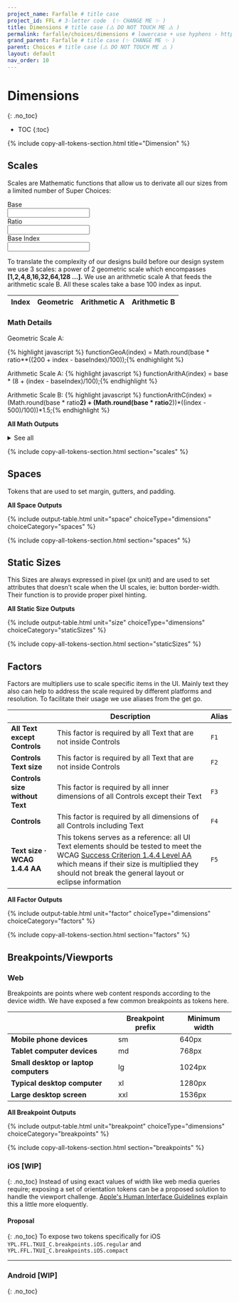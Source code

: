 ```yaml
---
project_name: Farfalle # title case
project_id: FFL # 3-letter code  (✨ CHANGE ME ✨ )
title: Dimensions # title case (⚠️ DO NOT TOUCH ME ⚠️ )
permalink: farfalle/choices/dimensions # lowercase + use hyphens › https://tinyurl.com/27kmc4rb (✨ CHANGE ME ✨ )
grand_parent: Farfalle # title case (✨ CHANGE ME ✨ )
parent: Choices # title case (⚠️ DO NOT TOUCH ME ⚠️ )
layout: default
nav_order: 10
---
```

<!-- Set the choices and nomenclature for token naming -->
<!-- ⚠️ WARNING: NEVER USE COMMENTS INSIDE SCRIPT TAGS ⚠️ -->
<script>
  const superChoices =  {
		"dimensions": {
			"breakpoints": {
				"options": {
					"s": {
						"value": 480
					},
					"m": {
						"value": 768
					},
					"l": {
						"value": 1024
					},
					"xl": {
						"value": 1920
					}
				},
				"description": "",
				"dictionary": {
					"figma": {
						"type": "other"
					}
				},
				"kingdom": "TKUI_C",
				"category": "breakpoints",
				"apparatusTags": ["breakpoints"],
				"UIDs": {}
			},
			"factors": {
				"options": {
					"F1": {
						"value": 1
					},
					"F2": {
						"value": 1
					},
					"F3": {
						"value": 1
					},
					"F4": {
						"value": 1
					},
					"F5": {
						"value": 2
					}
				},
				"description": "",
				"dictionary": {
					"figma": {
						"type": "other"
					}
				},
				"kingdom": "TKUI_C",
				"category": "factors",
				"apparatusTags": ["factors"],
				"UIDs": {}
			},
			"scale": {
				"value": {
					"base": 2,
					"ratio": 2,
					"baseIndex": 400,
					"scaleStems": ["geoA", "arithA", "arithB"]
				},
				"description": "",
				"dictionary": {
					"figma": {
						"type": "other"
					}
				},
				"kingdom": "TKUI_M",
				"category": "scales",
				"apparatusTags": ["scales"],
				"UIDs": {}
			},
			"spaces": {
				"options": {
					"none": {
						"value": 0
					},
					"xs": {
						"value": "{YPL.FFL.TKUI_M.scales.arithA.200.value}"
					},
					"s": {
						"value": "{YPL.FFL.TKUI_M.scales.arithA.400.value}"
					},
					"sm": {
						"value": "{YPL.FFL.TKUI_M.scales.arithA.600.value}"
					},
					"m": {
						"value": "{YPL.FFL.TKUI_M.scales.arithA.800.value}"
					},
					"ml": {
						"value": "{YPL.FFL.TKUI_M.scales.arithA.1000.value}"
					},
					"l": {
						"value": "{YPL.FFL.TKUI_M.scales.arithA.1200.value}"
					},
					"xl": {
						"value": "{YPL.FFL.TKUI_M.scales.arithA.1600.value}"
					},
					"xxl": {
						"value": "{YPL.FFL.TKUI_M.scales.arithA.1800.value}"
					}
				},
				"description": "",
				"dictionary": {
					"figma": {
						"type": "spacing"
					}
				},
				"kingdom": "TKUI_C",
				"category": "spaces",
				"apparatusTags": ["spaces"],
				"UIDs": {}
			},
			"staticSizes": {
				"options": {
					"nano": {
						"000": {
							"value": 0
						},
						"100": {
							"value": 1
						},
						"200": {
							"value": 2
						},
						"300": {
							"value": 3
						},
						"400": {
							"value": 4
						}
					},
					"micro": {
						"100": {
							"value": "{YPL.FFL.TKUI_M.scales.arithA.100.value}"
						},
						"200": {
							"value": "{YPL.FFL.TKUI_M.scales.arithA.200.value}"
						},
						"300": {
							"value": "{YPL.FFL.TKUI_M.scales.arithA.300.value}"
						},
						"400": {
							"value": "{YPL.FFL.TKUI_M.scales.arithA.400.value}"
						},
						"500": {
							"value": "{YPL.FFL.TKUI_M.scales.arithA.500.value}"
						},
						"600": {
							"value": "{YPL.FFL.TKUI_M.scales.arithA.600.value}"
						},
						"700": {
							"value": "{YPL.FFL.TKUI_M.scales.arithA.700.value}"
						},
						"800": {
							"value": "{YPL.FFL.TKUI_M.scales.arithA.800.value}"
						},
						"900": {
							"value": "{YPL.FFL.TKUI_M.scales.arithA.900.value}"
						},
						"1000": {
							"value": "{YPL.FFL.TKUI_M.scales.arithA.1000.value}"
						},
						"1100": {
							"value": "{YPL.FFL.TKUI_M.scales.arithA.1100.value}"
						},
						"1200": {
							"value": "{YPL.FFL.TKUI_M.scales.arithA.1200.value}"
						},
						"1300": {
							"value": "{YPL.FFL.TKUI_M.scales.arithA.1300.value}"
						},
						"1400": {
							"value": "{YPL.FFL.TKUI_M.scales.arithA.1400.value}"
						},
						"1500": {
							"value": "{YPL.FFL.TKUI_M.scales.arithA.1500.value}"
						},
						"1600": {
							"value": "{YPL.FFL.TKUI_M.scales.arithA.1600.value}"
						}
					},
					"macro": {
						"100": {
							"value": "{YPL.FFL.TKUI_M.scales.arithB.100.value}"
						},
						"200": {
							"value": "{YPL.FFL.TKUI_M.scales.arithB.200.value}"
						},
						"300": {
							"value": "{YPL.FFL.TKUI_M.scales.arithB.300.value}"
						},
						"400": {
							"value": "{YPL.FFL.TKUI_M.scales.arithB.700.value}"
						},
						"500": {
							"value": "{YPL.FFL.TKUI_M.scales.arithB.1200.value}"
						},
						"600": {
							"value": "{YPL.FFL.TKUI_M.scales.arithB.1500.value}"
						},
						"700": {
							"value": "{YPL.FFL.TKUI_M.scales.arithB.2600.value}"
						},
						"800": {
							"value": "{YPL.FFL.TKUI_M.scales.arithB.2800.value}"
						},
						"900": {
							"value": "{YPL.FFL.TKUI_M.scales.arithB.3100.value}"
						},
						"1000": {
							"value": "{YPL.FFL.TKUI_M.scales.arithB.4700.value}"
						},
						"1100": {
							"value": "{YPL.FFL.TKUI_M.scales.arithB.6300.value}"
						}
					}
				},
				"description": "",
				"dictionary": {
					"figma": {
						"type": "sizing"
					}
				},
				"kingdom": "TKUI_C",
				"category": "sizes",
				"apparatusTags": ["staticSizes"],
				"UIDs": {}
			}
		},
		"typography": {},
		"color": {}
	};

  const nomenclatureOptions = {
    namespace: 'YPL',
    project: '{{ page.project_id }}'
  };

  const overrideOptions = {
		"YPL.FFL.TKUI_M.scales.arithA.2000": {
			"value": 40,
			"description": "",
			"dictionary": {
				"figma": {
					"type": "other"
				}
			},
			"apparatusTags": ["scales"],
			"UIDs": {}
		},
		"YPL.FFL.TKUI_C.sizes.micro.1700": {
			"value": "{YPL.FFL.TKUI_M.scales.arithA.2000.value}",
			"description": "",
			"dictionary": {
				"figma": {
					"type": "sizing"
				}
			},
			"apparatusTags": ["sizes"],
			"UIDs": {}
		},
		"YPL.FFL.TKUI_C.percents.s": {
			"value": 0.33,
			"description": "",
			"dictionary": {
				"figma": {
					"type": "sizing"
				}
			},
			"apparatusTags": ["percents"],
			"UIDs": {}
		},
		"YPL.FFL.TKUI_C.percents.m": {
			"value": 0.5,
			"description": "",
			"dictionary": {
				"figma": {
					"type": "sizing"
				}
			},
			"apparatusTags": ["percents"],
			"UIDs": {}
		},
		"YPL.FFL.TKUI_C.percents.ml": {
			"value": 0.66,
			"description": "",
			"dictionary": {
				"figma": {
					"type": "sizing"
				}
			},
			"apparatusTags": ["percents"],
			"UIDs": {}
		},
		"YPL.FFL.TKUI_C.percents.l": {
			"value": 0.75,
			"description": "",
			"dictionary": {
				"figma": {
					"type": "sizing"
				}
			},
			"apparatusTags": ["percents"],
			"UIDs": {}
		},
		"YPL.FFL.TKUI_C.percents.xl": {
			"value": 0.85,
			"description": "",
			"dictionary": {
				"figma": {
					"type": "sizing"
				}
			},
			"apparatusTags": ["percents"],
			"UIDs": {}
		},
		"YPL.FFL.TKUI_C.percents.full": {
			"value": 1,
			"description": "",
			"dictionary": {
				"figma": {
					"type": "sizing"
				}
			},
			"apparatusTags": ["percents"],
			"UIDs": {}
		},
		"YPL.TEST.textSizeFactor": {
			"value": 1,
			"description": "Inject this factor into Typography Sizes Choices. It's used to blow font sizes up to test compliancy with WCAG 1.4.4 · Remove it once in β release",
			"type": {
				"figma": "test"
			}
		},
		"YPL.FFL.TKUI_C.colors.white": {
			"value": "#ffffff",
			"description": "",
			"dictionary": {
				"figma": {
					"type": "color"
				}
			},
			"apparatusTags": ["colors"],
			"UIDs": {}
		},
		"YPL.FFL.TKUI_C.colors.black": {
			"value": "#000000",
			"description": "",
			"dictionary": {
				"figma": {
					"type": "color"
				}
			},
			"apparatusTags": ["colors"],
			"UIDs": {}
		},
		"YPL.FFL.TKUI_C.colors.grey.100": {
			"value": "#f5f5f5",
			"description": "",
			"dictionary": {
				"figma": {
					"type": "color"
				}
			},
			"apparatusTags": ["colors"],
			"UIDs": {}
		},
		"YPL.FFL.TKUI_C.colors.grey.200": {
			"value": "#E3E3E3",
			"description": "",
			"dictionary": {
				"figma": {
					"type": "color"
				}
			},
			"apparatusTags": ["colors"],
			"UIDs": {}
		},
		"YPL.FFL.TKUI_C.colors.grey.300": {
			"value": "#BABABA",
			"description": "",
			"dictionary": {
				"figma": {
					"type": "color"
				}
			},
			"apparatusTags": ["colors"],
			"UIDs": {}
		},
		"YPL.FFL.TKUI_C.colors.grey.500": {
			"value": "#707070",
			"description": "",
			"dictionary": {
				"figma": {
					"type": "color"
				}
			},
			"apparatusTags": ["colors"],
			"UIDs": {}
		},
		"YPL.FFL.TKUI_C.colors.grey.700": {
			"value": "#4A4A4A",
			"description": "",
			"dictionary": {
				"figma": {
					"type": "color"
				}
			},
			"apparatusTags": ["colors"],
			"UIDs": {}
		},
		"YPL.FFL.TKUI_C.colors.grey.900": {
			"value": "#242424",
			"description": "",
			"dictionary": {
				"figma": {
					"type": "color"
				}
			},
			"apparatusTags": ["colors"],
			"UIDs": {}
		},
		"YPL.FFL.TKUI_C.colors.teal.300": {
			"value": "#4BB9B3",
			"description": "",
			"dictionary": {
				"figma": {
					"type": "color"
				}
			},
			"apparatusTags": ["colors"],
			"UIDs": {}
		},
		"YPL.FFL.TKUI_C.colors.teal.400": {
			"value": "#3A9691",
			"description": "",
			"dictionary": {
				"figma": {
					"type": "color"
				}
			},
			"apparatusTags": ["colors"],
			"UIDs": {}
		},
		"YPL.FFL.TKUI_C.colors.teal.500": {
			"value": "#2C726E",
			"description": "",
			"dictionary": {
				"figma": {
					"type": "color"
				}
			},
			"apparatusTags": ["colors"],
			"UIDs": {}
		},
		"YPL.FFL.TKUI_C.colors.orange.300": {
			"value": "#E77F4B",
			"description": "",
			"dictionary": {
				"figma": {
					"type": "color"
				}
			},
			"apparatusTags": ["colors"],
			"UIDs": {}
		},
		"YPL.FFL.TKUI_C.colors.orange.400": {
			"value": "#E05F1F",
			"description": "",
			"dictionary": {
				"figma": {
					"type": "color"
				}
			},
			"apparatusTags": ["colors"],
			"UIDs": {}
		},
		"YPL.FFL.TKUI_C.colors.orange.500": {
			"value": "#B44B18",
			"description": "",
			"dictionary": {
				"figma": {
					"type": "color"
				}
			},
			"apparatusTags": ["colors"],
			"UIDs": {}
		},
		"YPL.FFL.TKUI_C.gradients.overlay.black.BL_TR": {
			"value": "linear-gradient(64deg, {YPL.FFL.TKUI_C.colors.black.value} 0%, {YPL.FFL.TKUI_C.colors.black.value} 100%)",
			"description": "",
			"dictionary": {
				"figma": {
					"type": "color"
				}
			},
			"apparatusTags": ["gradients"],
			"UIDs": {}
		},
		"YPL.FFL.TKUI_C.gradients.overlay.black.TL_BR": {
			"value": "linear-gradient(116deg, {YPL.FFL.TKUI_C.colors.black.value} 0%, {YPL.FFL.TKUI_C.colors.black.value} 100%)",
			"description": "",
			"dictionary": {
				"figma": {
					"type": "color"
				}
			},
			"apparatusTags": ["gradients"],
			"UIDs": {}
		},
		"YPL.FFL.TKUI_C.typo.europa.familyName.light": {
			"value": "Europa-Light",
			"description": "",
			"dictionary": {
				"figma": {
					"type": "fontFamilies"
				}
			},
			"apparatusTags": ["typo"],
			"UIDs": {}
		},
		"YPL.FFL.TKUI_C.typo.europa.familyName.regular": {
			"value": "Europa-Regular",
			"description": "",
			"dictionary": {
				"figma": {
					"type": "fontFamilies"
				}
			},
			"apparatusTags": ["typo"],
			"UIDs": {}
		},
		"YPL.FFL.TKUI_C.typo.europa.familyName.bold": {
			"value": "Europa-Bold",
			"description": "",
			"dictionary": {
				"figma": {
					"type": "fontFamilies"
				}
			},
			"apparatusTags": ["typo"],
			"UIDs": {}
		},
		"YPL.FFL.TKUI_C.typo.europa.leadingRatio.s": {
			"value": 1.2,
			"description": "",
			"dictionary": {
				"figma": {
					"type": "lineHeights"
				}
			},
			"apparatusTags": ["typo"],
			"UIDs": {}
		},
		"YPL.FFL.TKUI_C.typo.europa.leadingRatio.m": {
			"value": 1.4,
			"description": "",
			"dictionary": {
				"figma": {
					"type": "lineHeights"
				}
			},
			"apparatusTags": ["typo"],
			"UIDs": {}
		},
		"YPL.FFL.TKUI_C.typo.europa.leadingRatio.l": {
			"value": 1.5,
			"description": "",
			"dictionary": {
				"figma": {
					"type": "lineHeights"
				}
			},
			"apparatusTags": ["typo"],
			"UIDs": {}
		},
		"YPL.FFL.TKUI_M.typo.europa.eyebrow.regular.size": {
			"value": "{YPL.FFL.TKUI_C.sizes.micro.600.value} * {YPL.TEST.textSizeFactor.value}",
			"description": "",
			"dictionary": {
				"figma": {
					"type": "fontSizes"
				}
			},
			"apparatusTags": ["typo"],
			"UIDs": {}
		},
		"YPL.FFL.TKUI_M.typo.europa.eyebrow.small.size": {
			"value": "{YPL.FFL.TKUI_C.sizes.micro.500.value} * {YPL.TEST.textSizeFactor.value}",
			"description": "",
			"dictionary": {
				"figma": {
					"type": "fontSizes"
				}
			},
			"apparatusTags": ["typo"],
			"UIDs": {}
		},
		"YPL.FFL.TKUI_M.typo.europa.caption.regular.size": {
			"value": "{YPL.FFL.TKUI_C.sizes.micro.600.value} * {YPL.TEST.textSizeFactor.value}",
			"description": "",
			"dictionary": {
				"figma": {
					"type": "fontSizes"
				}
			},
			"apparatusTags": ["typo"],
			"UIDs": {}
		},
		"YPL.FFL.TKUI_M.typo.europa.caption.strong.size": {
			"value": "{YPL.FFL.TKUI_C.sizes.micro.600.value} * {YPL.TEST.textSizeFactor.value}",
			"description": "",
			"dictionary": {
				"figma": {
					"type": "fontSizes"
				}
			},
			"apparatusTags": ["typo"],
			"UIDs": {}
		},
		"YPL.FFL.TKUI_M.typo.europa.ps.regular.size": {
			"value": "{YPL.FFL.TKUI_C.sizes.micro.700.value} * {YPL.TEST.textSizeFactor.value}",
			"description": "",
			"dictionary": {
				"figma": {
					"type": "fontSizes"
				}
			},
			"apparatusTags": ["typo"],
			"UIDs": {}
		},
		"YPL.FFL.TKUI_M.typo.europa.ps.strong.size": {
			"value": "{YPL.FFL.TKUI_C.sizes.micro.700.value} * {YPL.TEST.textSizeFactor.value}",
			"description": "",
			"dictionary": {
				"figma": {
					"type": "fontSizes"
				}
			},
			"apparatusTags": ["typo"],
			"UIDs": {}
		},
		"YPL.FFL.TKUI_M.typo.europa.p.regular.size": {
			"value": "{YPL.FFL.TKUI_C.sizes.micro.800.value} * {YPL.TEST.textSizeFactor.value}",
			"description": "",
			"dictionary": {
				"figma": {
					"type": "fontSizes"
				}
			},
			"apparatusTags": ["typo"],
			"UIDs": {}
		},
		"YPL.FFL.TKUI_M.typo.europa.p.strong.size": {
			"value": "{YPL.FFL.TKUI_C.sizes.micro.800.value} * {YPL.TEST.textSizeFactor.value}",
			"description": "",
			"dictionary": {
				"figma": {
					"type": "fontSizes"
				}
			},
			"apparatusTags": ["typo"],
			"UIDs": {}
		},
		"YPL.FFL.TKUI_M.typo.europa.h8.size": {
			"value": "{YPL.FFL.TKUI_C.sizes.micro.700.value} * {YPL.TEST.textSizeFactor.value}",
			"description": "",
			"dictionary": {
				"figma": {
					"type": "fontSizes"
				}
			},
			"apparatusTags": ["typo"],
			"UIDs": {}
		},
		"YPL.FFL.TKUI_M.typo.europa.h7.size": {
			"value": "{YPL.FFL.TKUI_C.sizes.micro.900.value} * {YPL.TEST.textSizeFactor.value}",
			"description": "",
			"dictionary": {
				"figma": {
					"type": "fontSizes"
				}
			},
			"apparatusTags": ["typo"],
			"UIDs": {}
		},
		"YPL.FFL.TKUI_M.typo.europa.h6.size": {
			"value": "{YPL.FFL.TKUI_C.sizes.micro.1000.value} * {YPL.TEST.textSizeFactor.value}",
			"description": "",
			"dictionary": {
				"figma": {
					"type": "fontSizes"
				}
			},
			"apparatusTags": ["typo"],
			"UIDs": {}
		},
		"YPL.FFL.TKUI_M.typo.europa.h5.size": {
			"value": "{YPL.FFL.TKUI_C.sizes.micro.1200.value} * {YPL.TEST.textSizeFactor.value}",
			"description": "",
			"dictionary": {
				"figma": {
					"type": "fontSizes"
				}
			},
			"apparatusTags": ["typo"],
			"UIDs": {}
		},
		"YPL.FFL.TKUI_M.typo.europa.h4.size": {
			"value": "{YPL.FFL.TKUI_C.sizes.micro.1400.value} * {YPL.TEST.textSizeFactor.value}",
			"description": "",
			"dictionary": {
				"figma": {
					"type": "fontSizes"
				}
			},
			"apparatusTags": ["typo"],
			"UIDs": {}
		},
		"YPL.FFL.TKUI_M.typo.europa.h3.size": {
			"value": "{YPL.FFL.TKUI_C.sizes.micro.1600.value} * {YPL.TEST.textSizeFactor.value}",
			"description": "",
			"dictionary": {
				"figma": {
					"type": "fontSizes"
				}
			},
			"apparatusTags": ["typo"],
			"UIDs": {}
		},
		"YPL.FFL.TKUI_M.typo.europa.h2.size": {
			"value": "{YPL.FFL.TKUI_C.sizes.micro.1700.value} * {YPL.TEST.textSizeFactor.value}",
			"description": "",
			"dictionary": {
				"figma": {
					"type": "fontSizes"
				}
			},
			"apparatusTags": ["typo"],
			"UIDs": {}
		},
		"YPL.FFL.TKUI_M.typo.europa.h1.size": {
			"value": "{YPL.FFL.TKUI_C.sizes.macro.200.value} * {YPL.TEST.textSizeFactor.value}",
			"description": "",
			"dictionary": {
				"figma": {
					"type": "fontSizes"
				}
			},
			"apparatusTags": ["typo"],
			"UIDs": {}
		},
		"YPL.FFL.TKUI_M.typo.europa.eyebrow.regular.leading": {
			"value": 18,
			"description": "FIXME",
			"dictionary": {
				"figma": {
					"type": "lineHeights"
				}
			},
			"apparatusTags": ["typo"],
			"UIDs": {}
		},
		"YPL.FFL.TKUI_M.typo.europa.eyebrow.small.leading": {
			"value": 14,
			"description": "FIXME",
			"dictionary": {
				"figma": {
					"type": "lineHeights"
				}
			},
			"apparatusTags": ["typo"],
			"UIDs": {}
		},
		"YPL.FFL.TKUI_M.typo.europa.caption.regular.leading": {
			"value": 18,
			"description": "FIXME",
			"dictionary": {
				"figma": {
					"type": "lineHeights"
				}
			},
			"apparatusTags": ["typo"],
			"UIDs": {}
		},
		"YPL.FFL.TKUI_M.typo.europa.caption.strong.leading": {
			"value": 18,
			"description": "FIXME",
			"dictionary": {
				"figma": {
					"type": "lineHeights"
				}
			},
			"apparatusTags": ["typo"],
			"UIDs": {}
		},
		"YPL.FFL.TKUI_M.typo.europa.ps.regular.leading": {
			"value": "{YPL.FFL.TKUI_C.sizes.micro.700.value} * {YPL.FFL.TKUI_C.typo.europa.leadingRatio.s.value}",
			"description": "",
			"dictionary": {
				"figma": {
					"type": "lineHeights"
				}
			},
			"apparatusTags": ["typo"],
			"UIDs": {}
		},
		"YPL.FFL.TKUI_M.typo.europa.ps.strong.leading": {
			"value": "{YPL.FFL.TKUI_C.sizes.micro.700.value} * {YPL.FFL.TKUI_C.typo.europa.leadingRatio.s.value}",
			"description": "",
			"dictionary": {
				"figma": {
					"type": "lineHeights"
				}
			},
			"apparatusTags": ["typo"],
			"UIDs": {}
		},
		"YPL.FFL.TKUI_M.typo.europa.p.regular.leading": {
			"value": "{YPL.FFL.TKUI_C.sizes.micro.800.value} * {YPL.FFL.TKUI_C.typo.europa.leadingRatio.s.value}",
			"description": "",
			"dictionary": {
				"figma": {
					"type": "lineHeights"
				}
			},
			"apparatusTags": ["typo"],
			"UIDs": {}
		},
		"YPL.FFL.TKUI_M.typo.europa.p.strong.leading": {
			"value": "{YPL.FFL.TKUI_C.sizes.micro.800.value} * {YPL.FFL.TKUI_C.typo.europa.leadingRatio.s.value}",
			"description": "",
			"dictionary": {
				"figma": {
					"type": "lineHeights"
				}
			},
			"apparatusTags": ["typo"],
			"UIDs": {}
		},
		"YPL.FFL.TKUI_M.typo.europa.h8.leading": {
			"value": "{YPL.FFL.TKUI_C.sizes.micro.700.value} * {YPL.FFL.TKUI_C.typo.europa.leadingRatio.s.value}",
			"description": "",
			"dictionary": {
				"figma": {
					"type": "lineHeights"
				}
			},
			"apparatusTags": ["typo"],
			"UIDs": {}
		},
		"YPL.FFL.TKUI_M.typo.europa.h7.leading": {
			"value": "{YPL.FFL.TKUI_C.sizes.micro.900.value} * {YPL.FFL.TKUI_C.typo.europa.leadingRatio.s.value}",
			"description": "",
			"dictionary": {
				"figma": {
					"type": "lineHeights"
				}
			},
			"apparatusTags": ["typo"],
			"UIDs": {}
		},
		"YPL.FFL.TKUI_M.typo.europa.h6.leading": {
			"value": "{YPL.FFL.TKUI_C.sizes.micro.1000.value} * {YPL.FFL.TKUI_C.typo.europa.leadingRatio.s.value}",
			"description": "",
			"dictionary": {
				"figma": {
					"type": "lineHeights"
				}
			},
			"apparatusTags": ["typo"],
			"UIDs": {}
		},
		"YPL.FFL.TKUI_M.typo.europa.h5.leading": {
			"value": "{YPL.FFL.TKUI_C.sizes.micro.1200.value} * {YPL.FFL.TKUI_C.typo.europa.leadingRatio.s.value}",
			"description": "",
			"dictionary": {
				"figma": {
					"type": "lineHeights"
				}
			},
			"apparatusTags": ["typo"],
			"UIDs": {}
		},
		"YPL.FFL.TKUI_M.typo.europa.h4.leading": {
			"value": "{YPL.FFL.TKUI_C.sizes.micro.1400.value} * {YPL.FFL.TKUI_C.typo.europa.leadingRatio.s.value}",
			"description": "",
			"dictionary": {
				"figma": {
					"type": "lineHeights"
				}
			},
			"apparatusTags": ["typo"],
			"UIDs": {}
		},
		"YPL.FFL.TKUI_M.typo.europa.h3.leading": {
			"value": "{YPL.FFL.TKUI_C.sizes.micro.1600.value} * {YPL.FFL.TKUI_C.typo.europa.leadingRatio.s.value}",
			"description": "",
			"dictionary": {
				"figma": {
					"type": "lineHeights"
				}
			},
			"apparatusTags": ["typo"],
			"UIDs": {}
		},
		"YPL.FFL.TKUI_M.typo.europa.h2.leading": {
			"value": 41.6,
			"description": "FIXME",
			"dictionary": {
				"figma": {
					"type": "lineHeights"
				}
			},
			"apparatusTags": ["typo"],
			"UIDs": {}
		},
		"YPL.FFL.TKUI_M.typo.europa.h1.leading": {
			"value": 50.4,
			"description": "FIXME",
			"dictionary": {
				"figma": {
					"type": "lineHeights"
				}
			},
			"apparatusTags": ["typo"],
			"UIDs": {}
		},
		"YPL.FFL.TKUI_M.typo.europa.eyebrow.regular.paragraphSpacing": {
			"value": 0,
			"description": "FIXME",
			"dictionary": {
				"figma": {
					"type": "paragraphSpacing"
				}
			},
			"apparatusTags": ["typo"],
			"UIDs": {}
		},
		"YPL.FFL.TKUI_M.typo.europa.eyebrow.small.paragraphSpacing": {
			"value": 0,
			"description": "FIXME",
			"dictionary": {
				"figma": {
					"type": "paragraphSpacing"
				}
			},
			"apparatusTags": ["typo"],
			"UIDs": {}
		},
		"YPL.FFL.TKUI_M.typo.europa.caption.regular.paragraphSpacing": {
			"value": 0,
			"description": "FIXME",
			"dictionary": {
				"figma": {
					"type": "paragraphSpacing"
				}
			},
			"apparatusTags": ["typo"],
			"UIDs": {}
		},
		"YPL.FFL.TKUI_M.typo.europa.caption.strong.paragraphSpacing": {
			"value": 0,
			"description": "FIXME",
			"dictionary": {
				"figma": {
					"type": "paragraphSpacing"
				}
			},
			"apparatusTags": ["typo"],
			"UIDs": {}
		},
		"YPL.FFL.TKUI_M.typo.europa.ps.regular.paragraphSpacing": {
			"value": 7.56,
			"description": "FIXME",
			"dictionary": {
				"figma": {
					"type": "paragraphSpacing"
				}
			},
			"apparatusTags": ["typo"],
			"UIDs": {}
		},
		"YPL.FFL.TKUI_M.typo.europa.ps.strong.paragraphSpacing": {
			"value": 7.56,
			"description": "FIXME",
			"dictionary": {
				"figma": {
					"type": "paragraphSpacing"
				}
			},
			"apparatusTags": ["typo"],
			"UIDs": {}
		},
		"YPL.FFL.TKUI_M.typo.europa.p.regular.paragraphSpacing": {
			"value": 8.64,
			"description": "FIXME",
			"dictionary": {
				"figma": {
					"type": "paragraphSpacing"
				}
			},
			"apparatusTags": ["typo"],
			"UIDs": {}
		},
		"YPL.FFL.TKUI_M.typo.europa.p.strong.paragraphSpacing": {
			"value": 8.64,
			"description": "FIXME",
			"dictionary": {
				"figma": {
					"type": "paragraphSpacing"
				}
			},
			"apparatusTags": ["typo"],
			"UIDs": {}
		},
		"YPL.FFL.TKUI_M.typo.europa.h8.paragraphSpacing": {
			"value": 7.56,
			"description": "FIXME",
			"dictionary": {
				"figma": {
					"type": "paragraphSpacing"
				}
			},
			"apparatusTags": ["typo"],
			"UIDs": {}
		},
		"YPL.FFL.TKUI_M.typo.europa.h7.paragraphSpacing": {
			"value": 9.72,
			"description": "FIXME",
			"dictionary": {
				"figma": {
					"type": "paragraphSpacing"
				}
			},
			"apparatusTags": ["typo"],
			"UIDs": {}
		},
		"YPL.FFL.TKUI_M.typo.europa.h6.paragraphSpacing": {
			"value": 10.8,
			"description": "FIXME",
			"dictionary": {
				"figma": {
					"type": "paragraphSpacing"
				}
			},
			"apparatusTags": ["typo"],
			"UIDs": {}
		},
		"YPL.FFL.TKUI_M.typo.europa.h5.paragraphSpacing": {
			"value": 12.96,
			"description": "FIXME",
			"dictionary": {
				"figma": {
					"type": "paragraphSpacing"
				}
			},
			"apparatusTags": ["typo"],
			"UIDs": {}
		},
		"YPL.FFL.TKUI_M.typo.europa.h4.paragraphSpacing": {
			"value": 15.12,
			"description": "FIXME",
			"dictionary": {
				"figma": {
					"type": "paragraphSpacing"
				}
			},
			"apparatusTags": ["typo"],
			"UIDs": {}
		},
		"YPL.FFL.TKUI_M.typo.europa.h3.paragraphSpacing": {
			"value": 17.28,
			"description": "FIXME",
			"dictionary": {
				"figma": {
					"type": "paragraphSpacing"
				}
			},
			"apparatusTags": ["typo"],
			"UIDs": {}
		},
		"YPL.FFL.TKUI_M.typo.europa.h2.paragraphSpacing": {
			"value": 23.12,
			"description": "FIXME",
			"dictionary": {
				"figma": {
					"type": "paragraphSpacing"
				}
			},
			"apparatusTags": ["typo"],
			"UIDs": {}
		},
		"YPL.FFL.TKUI_M.typo.europa.h1.paragraphSpacing": {
			"value": 22.68,
			"description": "FIXME",
			"dictionary": {
				"figma": {
					"type": "paragraphSpacing"
				}
			},
			"apparatusTags": ["typo"],
			"UIDs": {}
		},
		"YPL.FFL.TKUI_M.typo.europa.eyebrow.regular.tracking": {
			"value": "10%",
			"description": "FIXME",
			"dictionary": {
				"figma": {
					"type": "letterSpacing"
				}
			},
			"apparatusTags": ["typo"],
			"UIDs": {}
		},
		"YPL.FFL.TKUI_M.typo.europa.eyebrow.small.tracking": {
			"value": "10%",
			"description": "FIXME",
			"dictionary": {
				"figma": {
					"type": "letterSpacing"
				}
			},
			"apparatusTags": ["typo"],
			"UIDs": {}
		},
		"YPL.FFL.TKUI_M.typo.europa.caption.regular.tracking": {
			"value": "-2%",
			"description": "FIXME",
			"dictionary": {
				"figma": {
					"type": "letterSpacing"
				}
			},
			"apparatusTags": ["typo"],
			"UIDs": {}
		},
		"YPL.FFL.TKUI_M.typo.europa.caption.strong.tracking": {
			"value": "-2%",
			"description": "FIXME",
			"dictionary": {
				"figma": {
					"type": "letterSpacing"
				}
			},
			"apparatusTags": ["typo"],
			"UIDs": {}
		},
		"YPL.FFL.TKUI_M.typo.europa.ps.regular.tracking": {
			"value": "-2%",
			"description": "FIXME",
			"dictionary": {
				"figma": {
					"type": "letterSpacing"
				}
			},
			"apparatusTags": ["typo"],
			"UIDs": {}
		},
		"YPL.FFL.TKUI_M.typo.europa.ps.strong.tracking": {
			"value": "-2%",
			"description": "FIXME",
			"dictionary": {
				"figma": {
					"type": "letterSpacing"
				}
			},
			"apparatusTags": ["typo"],
			"UIDs": {}
		},
		"YPL.FFL.TKUI_M.typo.europa.p.regular.tracking": {
			"value": "-2%",
			"description": "FIXME",
			"dictionary": {
				"figma": {
					"type": "letterSpacing"
				}
			},
			"apparatusTags": ["typo"],
			"UIDs": {}
		},
		"YPL.FFL.TKUI_M.typo.europa.p.strong.tracking": {
			"value": "-2%",
			"description": "FIXME",
			"dictionary": {
				"figma": {
					"type": "letterSpacing"
				}
			},
			"apparatusTags": ["typo"],
			"UIDs": {}
		},
		"YPL.FFL.TKUI_M.typo.europa.h8.tracking": {
			"value": "3.5%",
			"description": "FIXME",
			"dictionary": {
				"figma": {
					"type": "letterSpacing"
				}
			},
			"apparatusTags": ["typo"],
			"UIDs": {}
		},
		"YPL.FFL.TKUI_M.typo.europa.h7.tracking": {
			"value": "0%",
			"description": "FIXME",
			"dictionary": {
				"figma": {
					"type": "letterSpacing"
				}
			},
			"apparatusTags": ["typo"],
			"UIDs": {}
		},
		"YPL.FFL.TKUI_M.typo.europa.h6.tracking": {
			"value": "0%",
			"description": "FIXME",
			"dictionary": {
				"figma": {
					"type": "letterSpacing"
				}
			},
			"apparatusTags": ["typo"],
			"UIDs": {}
		},
		"YPL.FFL.TKUI_M.typo.europa.h5.tracking": {
			"value": "-1%",
			"description": "FIXME",
			"dictionary": {
				"figma": {
					"type": "letterSpacing"
				}
			},
			"apparatusTags": ["typo"],
			"UIDs": {}
		},
		"YPL.FFL.TKUI_M.typo.europa.h4.tracking": {
			"value": "-1%",
			"description": "FIXME",
			"dictionary": {
				"figma": {
					"type": "letterSpacing"
				}
			},
			"apparatusTags": ["typo"],
			"UIDs": {}
		},
		"YPL.FFL.TKUI_M.typo.europa.h3.tracking": {
			"value": "-2%",
			"description": "FIXME",
			"dictionary": {
				"figma": {
					"type": "letterSpacing"
				}
			},
			"apparatusTags": ["typo"],
			"UIDs": {}
		},
		"YPL.FFL.TKUI_M.typo.europa.h2.tracking": {
			"value": "-2%",
			"description": "FIXME",
			"dictionary": {
				"figma": {
					"type": "letterSpacing"
				}
			},
			"apparatusTags": ["typo"],
			"UIDs": {}
		},
		"YPL.FFL.TKUI_M.typo.europa.h1.tracking": {
			"value": "-2%",
			"description": "FIXME",
			"dictionary": {
				"figma": {
					"type": "letterSpacing"
				}
			},
			"apparatusTags": ["typo"],
			"UIDs": {}
		},
		"YPL.FFL.TKUI_D.F0002-401.HMN_typo_europa-eyebrow.familyName": {
			"value": "{YPL.FFL.TKUI_C.typo.europa.familyName.regular.value}",
			"description": "",
			"dictionary": {
				"figma": {
					"type": "fontFamilies"
				}
			},
			"apparatusTags": ["typo"],
			"UIDs": {}
		},
		"YPL.FFL.TKUI_D.F0002-401.HMN_typo_europa-eyebrow.size": {
			"value": "{YPL.FFL.TKUI_M.typo.europa.eyebrow.regular.size.value}",
			"description": "",
			"dictionary": {
				"figma": {
					"type": "fontSizes"
				}
			},
			"apparatusTags": ["typo"],
			"UIDs": {}
		},
		"YPL.FFL.TKUI_D.F0002-401.HMN_typo_europa-eyebrow.leading": {
			"value": "{YPL.FFL.TKUI_M.typo.europa.eyebrow.regular.leading.value}",
			"description": "",
			"dictionary": {
				"figma": {
					"type": "lineHeights"
				}
			},
			"apparatusTags": ["typo"],
			"UIDs": {}
		},
		"YPL.FFL.TKUI_D.F0002-401.HMN_typo_europa-eyebrow.paragraphSpacing": {
			"value": "{YPL.FFl.TKUI_M.typo.europa.eyebrow.regular.paragraphSpacing.value}",
			"description": "",
			"dictionary": {
				"figma": {
					"type": "paragraphSpacing"
				}
			},
			"apparatusTags": ["typo"],
			"UIDs": {}
		},
		"YPL.FFL.TKUI_D.F0002-401.HMN_typo_europa-eyebrow.tracking": {
			"value": "{YPL.FFL.TKUI_M.typo.europa.eyebrow.regular.tracking.value}",
			"description": "",
			"dictionary": {
				"figma": {
					"type": "letterSpacing"
				}
			},
			"apparatusTags": ["typo"],
			"UIDs": {}
		},
		"YPL.FFL.TKUI_D.F0002-401.HMN_typo_europa-eyebrow.textAlignHorizontal": {
			"value": "{YPL.CONST.textAlignHorizontal.left.value}",
			"description": "",
			"dictionary": {
				"figma": {
					"type": "other"
				}
			},
			"apparatusTags": ["typo"],
			"UIDs": {}
		},
		"YPL.FFL.TKUI_D.F0002-401.HMN_typo_europa-eyebrow.textCase": {
			"value": "ORIGINAL",
			"description": "",
			"dictionary": {
				"figma": {
					"type": "other"
				}
			},
			"apparatusTags": ["typo"],
			"UIDs": {}
		},
		"YPL.FFL.TKUI_D.F0002-401.HMN_typo_europa-eyebrow.textDecoration": {
			"value": "NONE",
			"description": "",
			"dictionary": {
				"figma": {
					"type": "other"
				}
			},
			"apparatusTags": ["typo"],
			"UIDs": {}
		},
		"YPL.FFL.TKUI_D.F0002-401.HMN_typo_europa-eyebrow.color": {
			"value": "{YPL.FFL.TKUI_C.colors.black.value}",
			"description": "",
			"dictionary": {
				"figma": {
					"type": "other"
				}
			},
			"apparatusTags": ["typo"],
			"UIDs": {}
		},
		"YPL.FFL.TKUI_D.F0002-402.HMN_typo_europa-eyebrow_small.familyName": {
			"value": "{YPL.FFL.TKUI_C.typo.europa.familyName.bold.value}",
			"description": "",
			"dictionary": {
				"figma": {
					"type": "fontFamilies"
				}
			},
			"apparatusTags": ["typo"],
			"UIDs": {}
		},
		"YPL.FFL.TKUI_D.F0002-402.HMN_typo_europa-eyebrow_small.size": {
			"value": "{YPL.FFL.TKUI_M.typo.europa.eyebrow.small.size.value}",
			"description": "",
			"dictionary": {
				"figma": {
					"type": "fontSizes"
				}
			},
			"apparatusTags": ["typo"],
			"UIDs": {}
		},
		"YPL.FFL.TKUI_D.F0002-402.HMN_typo_europa-eyebrow_small.leading": {
			"value": "{YPL.FFL.TKUI_M.typo.europa.eyebrow.small.leading.value}",
			"description": "",
			"dictionary": {
				"figma": {
					"type": "lineHeights"
				}
			},
			"apparatusTags": ["typo"],
			"UIDs": {}
		},
		"YPL.FFL.TKUI_D.F0002-402.HMN_typo_europa-eyebrow_small.paragraphSpacing": {
			"value": "{YPL.FFl.TKUI_M.typo.europa.eyebrow.small.paragraphSpacing.value}",
			"description": "",
			"dictionary": {
				"figma": {
					"type": "paragraphSpacing"
				}
			},
			"apparatusTags": ["typo"],
			"UIDs": {}
		},
		"YPL.FFL.TKUI_D.F0002-402.HMN_typo_europa-eyebrow_small.tracking": {
			"value": "{YPL.FFL.TKUI_M.typo.europa.eyebrow.small.tracking.value}",
			"description": "",
			"dictionary": {
				"figma": {
					"type": "letterSpacing"
				}
			},
			"apparatusTags": ["typo"],
			"UIDs": {}
		},
		"YPL.FFL.TKUI_D.F0002-402.HMN_typo_europa-eyebrow_small.textAlignHorizontal": {
			"value": "{YPL.CONST.textAlignHorizontal.left.value}",
			"description": "",
			"dictionary": {
				"figma": {
					"type": "other"
				}
			},
			"apparatusTags": ["typo"],
			"UIDs": {}
		},
		"YPL.FFL.TKUI_D.F0002-402.HMN_typo_europa-eyebrow_small.textCase": {
			"value": "ORIGINAL",
			"description": "",
			"dictionary": {
				"figma": {
					"type": "other"
				}
			},
			"apparatusTags": ["typo"],
			"UIDs": {}
		},
		"YPL.FFL.TKUI_D.F0002-402.HMN_typo_europa-eyebrow_small.textDecoration": {
			"value": "NONE",
			"description": "",
			"dictionary": {
				"figma": {
					"type": "other"
				}
			},
			"apparatusTags": ["typo"],
			"UIDs": {}
		},
		"YPL.FFL.TKUI_D.F0002-402.HMN_typo_europa-eyebrow_small.color": {
			"value": "{YPL.FFL.TKUI_C.colors.black.value}",
			"description": "",
			"dictionary": {
				"figma": {
					"type": "other"
				}
			},
			"apparatusTags": ["typo"],
			"UIDs": {}
		},
		"YPL.FFL.TKUI_D.F0002-301.HMN_typo_europa-caption_regular.familyName": {
			"value": "{YPL.FFL.TKUI_C.typo.europa.familyName.regular.value}",
			"description": "",
			"dictionary": {
				"figma": {
					"type": "fontFamilies"
				}
			},
			"apparatusTags": ["typo"],
			"UIDs": {}
		},
		"YPL.FFL.TKUI_D.F0002-301.HMN_typo_europa-caption_regular.size": {
			"value": "{YPL.FFL.TKUI_M.typo.europa.caption.regular.size.value}",
			"description": "",
			"dictionary": {
				"figma": {
					"type": "fontSizes"
				}
			},
			"apparatusTags": ["typo"],
			"UIDs": {}
		},
		"YPL.FFL.TKUI_D.F0002-301.HMN_typo_europa-caption_regular.leading": {
			"value": "{YPL.FFL.TKUI_M.typo.europa.caption.regular.leading.value}",
			"description": "",
			"dictionary": {
				"figma": {
					"type": "lineHeights"
				}
			},
			"apparatusTags": ["typo"],
			"UIDs": {}
		},
		"YPL.FFL.TKUI_D.F0002-301.HMN_typo_europa-caption_regular.paragraphSpacing": {
			"value": "{YPL.FFl.TKUI_M.typo.europa.caption.regular.paragraphSpacing.value}",
			"description": "",
			"dictionary": {
				"figma": {
					"type": "paragraphSpacing"
				}
			},
			"apparatusTags": ["typo"],
			"UIDs": {}
		},
		"YPL.FFL.TKUI_D.F0002-301.HMN_typo_europa-caption_regular.tracking": {
			"value": "{YPL.FFL.TKUI_M.typo.europa.caption.regular.tracking.value}",
			"description": "",
			"dictionary": {
				"figma": {
					"type": "letterSpacing"
				}
			},
			"apparatusTags": ["typo"],
			"UIDs": {}
		},
		"YPL.FFL.TKUI_D.F0002-301.HMN_typo_europa-caption_regular.textAlignHorizontal": {
			"value": "{YPL.CONST.textAlignHorizontal.left.value}",
			"description": "",
			"dictionary": {
				"figma": {
					"type": "other"
				}
			},
			"apparatusTags": ["typo"],
			"UIDs": {}
		},
		"YPL.FFL.TKUI_D.F0002-301.HMN_typo_europa-caption_regular.textCase": {
			"value": "ORIGINAL",
			"description": "",
			"dictionary": {
				"figma": {
					"type": "other"
				}
			},
			"apparatusTags": ["typo"],
			"UIDs": {}
		},
		"YPL.FFL.TKUI_D.F0002-301.HMN_typo_europa-caption_regular.textDecoration": {
			"value": "NONE",
			"description": "",
			"dictionary": {
				"figma": {
					"type": "other"
				}
			},
			"apparatusTags": ["typo"],
			"UIDs": {}
		},
		"YPL.FFL.TKUI_D.F0002-301.HMN_typo_europa-caption_regular.color": {
			"value": "{YPL.FFL.TKUI_C.colors.black.value}",
			"description": "",
			"dictionary": {
				"figma": {
					"type": "other"
				}
			},
			"apparatusTags": ["typo"],
			"UIDs": {}
		},
		"YPL.FFL.TKUI_D.F0002-302.HMN_typo_europa-caption_strong.familyName": {
			"value": "{YPL.FFL.TKUI_C.typo.europa.familyName.bold.value}",
			"description": "",
			"dictionary": {
				"figma": {
					"type": "fontFamilies"
				}
			},
			"apparatusTags": ["typo"],
			"UIDs": {}
		},
		"YPL.FFL.TKUI_D.F0002-302.HMN_typo_europa-caption_strong.size": {
			"value": "{YPL.FFL.TKUI_M.typo.europa.caption.strong.size.value}",
			"description": "",
			"dictionary": {
				"figma": {
					"type": "fontSizes"
				}
			},
			"apparatusTags": ["typo"],
			"UIDs": {}
		},
		"YPL.FFL.TKUI_D.F0002-302.HMN_typo_europa-caption_strong.leading": {
			"value": "{YPL.FFL.TKUI_M.typo.europa.caption.strong.leading.value}",
			"description": "",
			"dictionary": {
				"figma": {
					"type": "lineHeights"
				}
			},
			"apparatusTags": ["typo"],
			"UIDs": {}
		},
		"YPL.FFL.TKUI_D.F0002-302.HMN_typo_europa-caption_strong.paragraphSpacing": {
			"value": "{YPL.FFl.TKUI_M.typo.europa.caption.strong.paragraphSpacing.value}",
			"description": "",
			"dictionary": {
				"figma": {
					"type": "paragraphSpacing"
				}
			},
			"apparatusTags": ["typo"],
			"UIDs": {}
		},
		"YPL.FFL.TKUI_D.F0002-302.HMN_typo_europa-caption_strong.tracking": {
			"value": "{YPL.FFL.TKUI_M.typo.europa.caption.strong.tracking.value}",
			"description": "",
			"dictionary": {
				"figma": {
					"type": "letterSpacing"
				}
			},
			"apparatusTags": ["typo"],
			"UIDs": {}
		},
		"YPL.FFL.TKUI_D.F0002-302.HMN_typo_europa-caption_strong.textAlignHorizontal": {
			"value": "{YPL.CONST.textAlignHorizontal.left.value}",
			"description": "",
			"dictionary": {
				"figma": {
					"type": "other"
				}
			},
			"apparatusTags": ["typo"],
			"UIDs": {}
		},
		"YPL.FFL.TKUI_D.F0002-302.HMN_typo_europa-caption_strong.textCase": {
			"value": "ORIGINAL",
			"description": "",
			"dictionary": {
				"figma": {
					"type": "other"
				}
			},
			"apparatusTags": ["typo"],
			"UIDs": {}
		},
		"YPL.FFL.TKUI_D.F0002-302.HMN_typo_europa-caption_strong.textDecoration": {
			"value": "NONE",
			"description": "",
			"dictionary": {
				"figma": {
					"type": "other"
				}
			},
			"apparatusTags": ["typo"],
			"UIDs": {}
		},
		"YPL.FFL.TKUI_D.F0002-302.HMN_typo_europa-caption_strong.color": {
			"value": "{YPL.FFL.TKUI_C.colors.black.value}",
			"description": "",
			"dictionary": {
				"figma": {
					"type": "other"
				}
			},
			"apparatusTags": ["typo"],
			"UIDs": {}
		},
		"YPL.FFL.TKUI_D.F0002-103.HMN_typo_europa-p_s_regular.familyName": {
			"value": "{YPL.FFL.TKUI_C.typo.europa.familyName.regular.value}",
			"description": "",
			"dictionary": {
				"figma": {
					"type": "fontFamilies"
				}
			},
			"apparatusTags": ["typo"],
			"UIDs": {}
		},
		"YPL.FFL.TKUI_D.F0002-103.HMN_typo_europa-p_s_regular.size": {
			"value": "{YPL.FFL.TKUI_M.typo.europa.ps.regular.size.value}",
			"description": "",
			"dictionary": {
				"figma": {
					"type": "fontSizes"
				}
			},
			"apparatusTags": ["typo"],
			"UIDs": {}
		},
		"YPL.FFL.TKUI_D.F0002-103.HMN_typo_europa-p_s_regular.leading": {
			"value": "{YPL.FFL.TKUI_M.typo.europa.ps.regular.leading.value}",
			"description": "",
			"dictionary": {
				"figma": {
					"type": "lineHeights"
				}
			},
			"apparatusTags": ["typo"],
			"UIDs": {}
		},
		"YPL.FFL.TKUI_D.F0002-103.HMN_typo_europa-p_s_regular.paragraphSpacing": {
			"value": "{YPL.FFl.TKUI_M.typo.europa.ps.regular.paragraphSpacing.value}",
			"description": "",
			"dictionary": {
				"figma": {
					"type": "paragraphSpacing"
				}
			},
			"apparatusTags": ["typo"],
			"UIDs": {}
		},
		"YPL.FFL.TKUI_D.F0002-103.HMN_typo_europa-p_s_regular.tracking": {
			"value": "{YPL.FFL.TKUI_M.typo.europa.ps.regular.tracking.value}",
			"description": "",
			"dictionary": {
				"figma": {
					"type": "letterSpacing"
				}
			},
			"apparatusTags": ["typo"],
			"UIDs": {}
		},
		"YPL.FFL.TKUI_D.F0002-103.HMN_typo_europa-p_s_regular.textAlignHorizontal": {
			"value": "{YPL.CONST.textAlignHorizontal.left.value}",
			"description": "",
			"dictionary": {
				"figma": {
					"type": "other"
				}
			},
			"apparatusTags": ["typo"],
			"UIDs": {}
		},
		"YPL.FFL.TKUI_D.F0002-103.HMN_typo_europa-p_s_regular.textCase": {
			"value": "ORIGINAL",
			"description": "",
			"dictionary": {
				"figma": {
					"type": "other"
				}
			},
			"apparatusTags": ["typo"],
			"UIDs": {}
		},
		"YPL.FFL.TKUI_D.F0002-103.HMN_typo_europa-p_s_regular.textDecoration": {
			"value": "NONE",
			"description": "",
			"dictionary": {
				"figma": {
					"type": "other"
				}
			},
			"apparatusTags": ["typo"],
			"UIDs": {}
		},
		"YPL.FFL.TKUI_D.F0002-103.HMN_typo_europa-p_s_regular.color": {
			"value": "{YPL.FFL.TKUI_C.colors.black.value}",
			"description": "",
			"dictionary": {
				"figma": {
					"type": "other"
				}
			},
			"apparatusTags": ["typo"],
			"UIDs": {}
		},
		"YPL.FFL.TKUI_D.F0002-104.HMN_typo_europa-p_s_strong.familyName": {
			"value": "{YPL.FFL.TKUI_C.typo.europa.familyName.bold.value}",
			"description": "",
			"dictionary": {
				"figma": {
					"type": "fontFamilies"
				}
			},
			"apparatusTags": ["typo"],
			"UIDs": {}
		},
		"YPL.FFL.TKUI_D.F0002-104.HMN_typo_europa-p_s_strong.size": {
			"value": "{YPL.FFL.TKUI_M.typo.europa.ps.strong.size.value}",
			"description": "",
			"dictionary": {
				"figma": {
					"type": "fontSizes"
				}
			},
			"apparatusTags": ["typo"],
			"UIDs": {}
		},
		"YPL.FFL.TKUI_D.F0002-104.HMN_typo_europa-p_s_strong.leading": {
			"value": "{YPL.FFL.TKUI_M.typo.europa.ps.strong.leading.value}",
			"description": "",
			"dictionary": {
				"figma": {
					"type": "lineHeights"
				}
			},
			"apparatusTags": ["typo"],
			"UIDs": {}
		},
		"YPL.FFL.TKUI_D.F0002-104.HMN_typo_europa-p_s_strong.paragraphSpacing": {
			"value": "{YPL.FFl.TKUI_M.typo.europa.ps.strong.paragraphSpacing.value}",
			"description": "",
			"dictionary": {
				"figma": {
					"type": "paragraphSpacing"
				}
			},
			"apparatusTags": ["typo"],
			"UIDs": {}
		},
		"YPL.FFL.TKUI_D.F0002-104.HMN_typo_europa-p_s_strong.tracking": {
			"value": "{YPL.FFL.TKUI_M.typo.europa.ps.strong.tracking.value}",
			"description": "",
			"dictionary": {
				"figma": {
					"type": "letterSpacing"
				}
			},
			"apparatusTags": ["typo"],
			"UIDs": {}
		},
		"YPL.FFL.TKUI_D.F0002-104.HMN_typo_europa-p_s_strong.textAlignHorizontal": {
			"value": "{YPL.CONST.textAlignHorizontal.left.value}",
			"description": "",
			"dictionary": {
				"figma": {
					"type": "other"
				}
			},
			"apparatusTags": ["typo"],
			"UIDs": {}
		},
		"YPL.FFL.TKUI_D.F0002-104.HMN_typo_europa-p_s_strong.textCase": {
			"value": "ORIGINAL",
			"description": "",
			"dictionary": {
				"figma": {
					"type": "other"
				}
			},
			"apparatusTags": ["typo"],
			"UIDs": {}
		},
		"YPL.FFL.TKUI_D.F0002-104.HMN_typo_europa-p_s_strong.textDecoration": {
			"value": "NONE",
			"description": "",
			"dictionary": {
				"figma": {
					"type": "other"
				}
			},
			"apparatusTags": ["typo"],
			"UIDs": {}
		},
		"YPL.FFL.TKUI_D.F0002-104.HMN_typo_europa-p_s_strong.color": {
			"value": "{YPL.FFL.TKUI_C.colors.black.value}",
			"description": "",
			"dictionary": {
				"figma": {
					"type": "other"
				}
			},
			"apparatusTags": ["typo"],
			"UIDs": {}
		},
		"YPL.FFL.TKUI_D.F0002-101.HMN_typo_europa-p_regular.familyName": {
			"value": "{YPL.FFL.TKUI_C.typo.europa.familyName.regular.value}",
			"description": "",
			"dictionary": {
				"figma": {
					"type": "fontFamilies"
				}
			},
			"apparatusTags": ["typo"],
			"UIDs": {}
		},
		"YPL.FFL.TKUI_D.F0002-101.HMN_typo_europa-p_regular.size": {
			"value": "{YPL.FFL.TKUI_M.typo.europa.p.regular.size.value}",
			"description": "",
			"dictionary": {
				"figma": {
					"type": "fontSizes"
				}
			},
			"apparatusTags": ["typo"],
			"UIDs": {}
		},
		"YPL.FFL.TKUI_D.F0002-101.HMN_typo_europa-p_regular.leading": {
			"value": "{YPL.FFL.TKUI_M.typo.europa.p.regular.leading.value}",
			"description": "",
			"dictionary": {
				"figma": {
					"type": "lineHeights"
				}
			},
			"apparatusTags": ["typo"],
			"UIDs": {}
		},
		"YPL.FFL.TKUI_D.F0002-101.HMN_typo_europa-p_regular.paragraphSpacing": {
			"value": "{YPL.FFl.TKUI_M.typo.europa.p.regular.paragraphSpacing.value}",
			"description": "",
			"dictionary": {
				"figma": {
					"type": "paragraphSpacing"
				}
			},
			"apparatusTags": ["typo"],
			"UIDs": {}
		},
		"YPL.FFL.TKUI_D.F0002-101.HMN_typo_europa-p_regular.tracking": {
			"value": "{YPL.FFL.TKUI_M.typo.europa.p.regular.tracking.value}",
			"description": "",
			"dictionary": {
				"figma": {
					"type": "letterSpacing"
				}
			},
			"apparatusTags": ["typo"],
			"UIDs": {}
		},
		"YPL.FFL.TKUI_D.F0002-101.HMN_typo_europa-p_regular.textAlignHorizontal": {
			"value": "{YPL.CONST.textAlignHorizontal.left.value}",
			"description": "",
			"dictionary": {
				"figma": {
					"type": "other"
				}
			},
			"apparatusTags": ["typo"],
			"UIDs": {}
		},
		"YPL.FFL.TKUI_D.F0002-101.HMN_typo_europa-p_regular.textCase": {
			"value": "ORIGINAL",
			"description": "",
			"dictionary": {
				"figma": {
					"type": "other"
				}
			},
			"apparatusTags": ["typo"],
			"UIDs": {}
		},
		"YPL.FFL.TKUI_D.F0002-101.HMN_typo_europa-p_regular.textDecoration": {
			"value": "NONE",
			"description": "",
			"dictionary": {
				"figma": {
					"type": "other"
				}
			},
			"apparatusTags": ["typo"],
			"UIDs": {}
		},
		"YPL.FFL.TKUI_D.F0002-101.HMN_typo_europa-p_regular.color": {
			"value": "{YPL.FFL.TKUI_C.colors.black.value}",
			"description": "",
			"dictionary": {
				"figma": {
					"type": "other"
				}
			},
			"apparatusTags": ["typo"],
			"UIDs": {}
		},
		"YPL.FFL.TKUI_D.F0002-102.HMN_typo_europa-p_strong.familyName": {
			"value": "{YPL.FFL.TKUI_C.typo.europa.familyName.bold.value}",
			"description": "",
			"dictionary": {
				"figma": {
					"type": "fontFamilies"
				}
			},
			"apparatusTags": ["typo"],
			"UIDs": {}
		},
		"YPL.FFL.TKUI_D.F0002-102.HMN_typo_europa-p_strong.size": {
			"value": "{YPL.FFL.TKUI_M.typo.europa.p.strong.size.value}",
			"description": "",
			"dictionary": {
				"figma": {
					"type": "fontSizes"
				}
			},
			"apparatusTags": ["typo"],
			"UIDs": {}
		},
		"YPL.FFL.TKUI_D.F0002-102.HMN_typo_europa-p_strong.leading": {
			"value": "{YPL.FFL.TKUI_M.typo.europa.p.strong.leading.value}",
			"description": "",
			"dictionary": {
				"figma": {
					"type": "lineHeights"
				}
			},
			"apparatusTags": ["typo"],
			"UIDs": {}
		},
		"YPL.FFL.TKUI_D.F0002-102.HMN_typo_europa-p_strong.paragraphSpacing": {
			"value": "{YPL.FFl.TKUI_M.typo.europa.p.strong.paragraphSpacing.value}",
			"description": "",
			"dictionary": {
				"figma": {
					"type": "paragraphSpacing"
				}
			},
			"apparatusTags": ["typo"],
			"UIDs": {}
		},
		"YPL.FFL.TKUI_D.F0002-102.HMN_typo_europa-p_strong.tracking": {
			"value": "{YPL.FFL.TKUI_M.typo.europa.p.strong.tracking.value}",
			"description": "",
			"dictionary": {
				"figma": {
					"type": "letterSpacing"
				}
			},
			"apparatusTags": ["typo"],
			"UIDs": {}
		},
		"YPL.FFL.TKUI_D.F0002-102.HMN_typo_europa-p_strong.textAlignHorizontal": {
			"value": "{YPL.CONST.textAlignHorizontal.left.value}",
			"description": "",
			"dictionary": {
				"figma": {
					"type": "other"
				}
			},
			"apparatusTags": ["typo"],
			"UIDs": {}
		},
		"YPL.FFL.TKUI_D.F0002-102.HMN_typo_europa-p_strong.textCase": {
			"value": "ORIGINAL",
			"description": "",
			"dictionary": {
				"figma": {
					"type": "other"
				}
			},
			"apparatusTags": ["typo"],
			"UIDs": {}
		},
		"YPL.FFL.TKUI_D.F0002-102.HMN_typo_europa-p_strong.textDecoration": {
			"value": "NONE",
			"description": "",
			"dictionary": {
				"figma": {
					"type": "other"
				}
			},
			"apparatusTags": ["typo"],
			"UIDs": {}
		},
		"YPL.FFL.TKUI_D.F0002-102.HMN_typo_europa-p_strong.color": {
			"value": "{YPL.FFL.TKUI_C.colors.black.value}",
			"description": "",
			"dictionary": {
				"figma": {
					"type": "other"
				}
			},
			"apparatusTags": ["typo"],
			"UIDs": {}
		},
		"YPL.FFL.TKUI_D.F0002-001.HMN_typo_europa-h1.familyName": {
			"value": "{YPL.FFL.TKUI_C.typo.europa.familyName.bold.value}",
			"description": "",
			"dictionary": {
				"figma": {
					"type": "fontFamilies"
				}
			},
			"apparatusTags": ["typo"],
			"UIDs": {}
		},
		"YPL.FFL.TKUI_D.F0002-001.HMN_typo_europa-h1.size": {
			"value": "{YPL.FFL.TKUI_M.typo.europa.h1.size.value}",
			"description": "",
			"dictionary": {
				"figma": {
					"type": "fontSizes"
				}
			},
			"apparatusTags": ["typo"],
			"UIDs": {}
		},
		"YPL.FFL.TKUI_D.F0002-001.HMN_typo_europa-h1.leading": {
			"value": "{YPL.FFL.TKUI_M.typo.europa.h1.leading.value}",
			"description": "",
			"dictionary": {
				"figma": {
					"type": "lineHeights"
				}
			},
			"apparatusTags": ["typo"],
			"UIDs": {}
		},
		"YPL.FFL.TKUI_D.F0002-001.HMN_typo_europa-h1.paragraphSpacing": {
			"value": "{YPL.FFl.TKUI_M.typo.europa.h1.paragraphSpacing.value}",
			"description": "",
			"dictionary": {
				"figma": {
					"type": "paragraphSpacing"
				}
			},
			"apparatusTags": ["typo"],
			"UIDs": {}
		},
		"YPL.FFL.TKUI_D.F0002-001.HMN_typo_europa-h1.tracking": {
			"value": "{YPL.FFL.TKUI_M.typo.europa.h1.tracking.value}",
			"description": "",
			"dictionary": {
				"figma": {
					"type": "letterSpacing"
				}
			},
			"apparatusTags": ["typo"],
			"UIDs": {}
		},
		"YPL.FFL.TKUI_D.F0002-001.HMN_typo_europa-h1.textAlignHorizontal": {
			"value": "{YPL.CONST.textAlignHorizontal.left.value}",
			"description": "",
			"dictionary": {
				"figma": {
					"type": "other"
				}
			},
			"apparatusTags": ["typo"],
			"UIDs": {}
		},
		"YPL.FFL.TKUI_D.F0002-001.HMN_typo_europa-h1.textCase": {
			"value": "ORIGINAL",
			"description": "",
			"dictionary": {
				"figma": {
					"type": "other"
				}
			},
			"apparatusTags": ["typo"],
			"UIDs": {}
		},
		"YPL.FFL.TKUI_D.F0002-001.HMN_typo_europa-h1.textDecoration": {
			"value": "NONE",
			"description": "",
			"dictionary": {
				"figma": {
					"type": "other"
				}
			},
			"apparatusTags": ["typo"],
			"UIDs": {}
		},
		"YPL.FFL.TKUI_D.F0002-001.HMN_typo_europa-h1.color": {
			"value": "{YPL.FFL.TKUI_C.colors.black.value}",
			"description": "",
			"dictionary": {
				"figma": {
					"type": "other"
				}
			},
			"apparatusTags": ["typo"],
			"UIDs": {}
		},
		"YPL.FFL.TKUI_D.F0002-002.HMN_typo_europa-h2.familyName": {
			"value": "{YPL.FFL.TKUI_C.typo.europa.familyName.bold.value}",
			"description": "",
			"dictionary": {
				"figma": {
					"type": "fontFamilies"
				}
			},
			"apparatusTags": ["typo"],
			"UIDs": {}
		},
		"YPL.FFL.TKUI_D.F0002-002.HMN_typo_europa-h2.size": {
			"value": "{YPL.FFL.TKUI_M.typo.europa.h2.size.value}",
			"description": "",
			"dictionary": {
				"figma": {
					"type": "fontSizes"
				}
			},
			"apparatusTags": ["typo"],
			"UIDs": {}
		},
		"YPL.FFL.TKUI_D.F0002-002.HMN_typo_europa-h2.leading": {
			"value": "{YPL.FFL.TKUI_M.typo.europa.h2.leading.value}",
			"description": "",
			"dictionary": {
				"figma": {
					"type": "lineHeights"
				}
			},
			"apparatusTags": ["typo"],
			"UIDs": {}
		},
		"YPL.FFL.TKUI_D.F0002-002.HMN_typo_europa-h2.paragraphSpacing": {
			"value": "{YPL.FFl.TKUI_M.typo.europa.h2.paragraphSpacing.value}",
			"description": "",
			"dictionary": {
				"figma": {
					"type": "paragraphSpacing"
				}
			},
			"apparatusTags": ["typo"],
			"UIDs": {}
		},
		"YPL.FFL.TKUI_D.F0002-002.HMN_typo_europa-h2.tracking": {
			"value": "{YPL.FFL.TKUI_M.typo.europa.h2.tracking.value}",
			"description": "",
			"dictionary": {
				"figma": {
					"type": "letterSpacing"
				}
			},
			"apparatusTags": ["typo"],
			"UIDs": {}
		},
		"YPL.FFL.TKUI_D.F0002-002.HMN_typo_europa-h2.textAlignHorizontal": {
			"value": "{YPL.CONST.textAlignHorizontal.left.value}",
			"description": "",
			"dictionary": {
				"figma": {
					"type": "other"
				}
			},
			"apparatusTags": ["typo"],
			"UIDs": {}
		},
		"YPL.FFL.TKUI_D.F0002-002.HMN_typo_europa-h2.textCase": {
			"value": "ORIGINAL",
			"description": "",
			"dictionary": {
				"figma": {
					"type": "other"
				}
			},
			"apparatusTags": ["typo"],
			"UIDs": {}
		},
		"YPL.FFL.TKUI_D.F0002-002.HMN_typo_europa-h2.textDecoration": {
			"value": "NONE",
			"description": "",
			"dictionary": {
				"figma": {
					"type": "other"
				}
			},
			"apparatusTags": ["typo"],
			"UIDs": {}
		},
		"YPL.FFL.TKUI_D.F0002-002.HMN_typo_europa-h2.color": {
			"value": "{YPL.FFL.TKUI_C.colors.black.value}",
			"description": "",
			"dictionary": {
				"figma": {
					"type": "other"
				}
			},
			"apparatusTags": ["typo"],
			"UIDs": {}
		},
		"YPL.FFL.TKUI_D.F0002-003.HMN_typo_europa-h3.familyName": {
			"value": "{YPL.FFL.TKUI_C.typo.europa.familyName.bold.value}",
			"description": "",
			"dictionary": {
				"figma": {
					"type": "fontFamilies"
				}
			},
			"apparatusTags": ["typo"],
			"UIDs": {}
		},
		"YPL.FFL.TKUI_D.F0002-003.HMN_typo_europa-h3.size": {
			"value": "{YPL.FFL.TKUI_M.typo.europa.h3.size.value}",
			"description": "",
			"dictionary": {
				"figma": {
					"type": "fontSizes"
				}
			},
			"apparatusTags": ["typo"],
			"UIDs": {}
		},
		"YPL.FFL.TKUI_D.F0002-003.HMN_typo_europa-h3.leading": {
			"value": "{YPL.FFL.TKUI_M.typo.europa.h3.leading.value}",
			"description": "",
			"dictionary": {
				"figma": {
					"type": "lineHeights"
				}
			},
			"apparatusTags": ["typo"],
			"UIDs": {}
		},
		"YPL.FFL.TKUI_D.F0002-003.HMN_typo_europa-h3.paragraphSpacing": {
			"value": "{YPL.FFl.TKUI_M.typo.europa.h3.paragraphSpacing.value}",
			"description": "",
			"dictionary": {
				"figma": {
					"type": "paragraphSpacing"
				}
			},
			"apparatusTags": ["typo"],
			"UIDs": {}
		},
		"YPL.FFL.TKUI_D.F0002-003.HMN_typo_europa-h3.tracking": {
			"value": "{YPL.FFL.TKUI_M.typo.europa.h3.tracking.value}",
			"description": "",
			"dictionary": {
				"figma": {
					"type": "letterSpacing"
				}
			},
			"apparatusTags": ["typo"],
			"UIDs": {}
		},
		"YPL.FFL.TKUI_D.F0002-003.HMN_typo_europa-h3.textAlignHorizontal": {
			"value": "{YPL.CONST.textAlignHorizontal.left.value}",
			"description": "",
			"dictionary": {
				"figma": {
					"type": "other"
				}
			},
			"apparatusTags": ["typo"],
			"UIDs": {}
		},
		"YPL.FFL.TKUI_D.F0002-003.HMN_typo_europa-h3.textCase": {
			"value": "ORIGINAL",
			"description": "",
			"dictionary": {
				"figma": {
					"type": "other"
				}
			},
			"apparatusTags": ["typo"],
			"UIDs": {}
		},
		"YPL.FFL.TKUI_D.F0002-003.HMN_typo_europa-h3.textDecoration": {
			"value": "NONE",
			"description": "",
			"dictionary": {
				"figma": {
					"type": "other"
				}
			},
			"apparatusTags": ["typo"],
			"UIDs": {}
		},
		"YPL.FFL.TKUI_D.F0002-003.HMN_typo_europa-h3.color": {
			"value": "{YPL.FFL.TKUI_C.colors.black.value}",
			"description": "",
			"dictionary": {
				"figma": {
					"type": "other"
				}
			},
			"apparatusTags": ["typo"],
			"UIDs": {}
		},
		"YPL.FFL.TKUI_D.F0002-004.HMN_typo_europa-h4.familyName": {
			"value": "{YPL.FFL.TKUI_C.typo.europa.familyName.bold.value}",
			"description": "",
			"dictionary": {
				"figma": {
					"type": "fontFamilies"
				}
			},
			"apparatusTags": ["typo"],
			"UIDs": {}
		},
		"YPL.FFL.TKUI_D.F0002-004.HMN_typo_europa-h4.size": {
			"value": "{YPL.FFL.TKUI_M.typo.europa.h4.size.value}",
			"description": "",
			"dictionary": {
				"figma": {
					"type": "fontSizes"
				}
			},
			"apparatusTags": ["typo"],
			"UIDs": {}
		},
		"YPL.FFL.TKUI_D.F0002-004.HMN_typo_europa-h4.leading": {
			"value": "{YPL.FFL.TKUI_M.typo.europa.h4.leading.value}",
			"description": "",
			"dictionary": {
				"figma": {
					"type": "lineHeights"
				}
			},
			"apparatusTags": ["typo"],
			"UIDs": {}
		},
		"YPL.FFL.TKUI_D.F0002-004.HMN_typo_europa-h4.paragraphSpacing": {
			"value": "{YPL.FFl.TKUI_M.typo.europa.h4.paragraphSpacing.value}",
			"description": "",
			"dictionary": {
				"figma": {
					"type": "paragraphSpacing"
				}
			},
			"apparatusTags": ["typo"],
			"UIDs": {}
		},
		"YPL.FFL.TKUI_D.F0002-004.HMN_typo_europa-h4.tracking": {
			"value": "{YPL.FFL.TKUI_M.typo.europa.h4.tracking.value}",
			"description": "",
			"dictionary": {
				"figma": {
					"type": "letterSpacing"
				}
			},
			"apparatusTags": ["typo"],
			"UIDs": {}
		},
		"YPL.FFL.TKUI_D.F0002-004.HMN_typo_europa-h4.textAlignHorizontal": {
			"value": "{YPL.CONST.textAlignHorizontal.left.value}",
			"description": "",
			"dictionary": {
				"figma": {
					"type": "other"
				}
			},
			"apparatusTags": ["typo"],
			"UIDs": {}
		},
		"YPL.FFL.TKUI_D.F0002-004.HMN_typo_europa-h4.textCase": {
			"value": "ORIGINAL",
			"description": "",
			"dictionary": {
				"figma": {
					"type": "other"
				}
			},
			"apparatusTags": ["typo"],
			"UIDs": {}
		},
		"YPL.FFL.TKUI_D.F0002-004.HMN_typo_europa-h4.textDecoration": {
			"value": "NONE",
			"description": "",
			"dictionary": {
				"figma": {
					"type": "other"
				}
			},
			"apparatusTags": ["typo"],
			"UIDs": {}
		},
		"YPL.FFL.TKUI_D.F0002-004.HMN_typo_europa-h4.color": {
			"value": "{YPL.FFL.TKUI_C.colors.black.value}",
			"description": "",
			"dictionary": {
				"figma": {
					"type": "other"
				}
			},
			"apparatusTags": ["typo"],
			"UIDs": {}
		},
		"YPL.FFL.TKUI_D.F0002-005.HMN_typo_europa-h5.familyName": {
			"value": "{YPL.FFL.TKUI_C.typo.europa.familyName.bold.value}",
			"description": "",
			"dictionary": {
				"figma": {
					"type": "fontFamilies"
				}
			},
			"apparatusTags": ["typo"],
			"UIDs": {}
		},
		"YPL.FFL.TKUI_D.F0002-005.HMN_typo_europa-h5.size": {
			"value": "{YPL.FFL.TKUI_M.typo.europa.h5.size.value}",
			"description": "",
			"dictionary": {
				"figma": {
					"type": "fontSizes"
				}
			},
			"apparatusTags": ["typo"],
			"UIDs": {}
		},
		"YPL.FFL.TKUI_D.F0002-005.HMN_typo_europa-h5.leading": {
			"value": "{YPL.FFL.TKUI_M.typo.europa.h5.leading.value}",
			"description": "",
			"dictionary": {
				"figma": {
					"type": "lineHeights"
				}
			},
			"apparatusTags": ["typo"],
			"UIDs": {}
		},
		"YPL.FFL.TKUI_D.F0002-005.HMN_typo_europa-h5.paragraphSpacing": {
			"value": "{YPL.FFl.TKUI_M.typo.europa.h5.paragraphSpacing.value}",
			"description": "",
			"dictionary": {
				"figma": {
					"type": "paragraphSpacing"
				}
			},
			"apparatusTags": ["typo"],
			"UIDs": {}
		},
		"YPL.FFL.TKUI_D.F0002-005.HMN_typo_europa-h5.tracking": {
			"value": "{YPL.FFL.TKUI_M.typo.europa.h5.tracking.value}",
			"description": "",
			"dictionary": {
				"figma": {
					"type": "letterSpacing"
				}
			},
			"apparatusTags": ["typo"],
			"UIDs": {}
		},
		"YPL.FFL.TKUI_D.F0002-005.HMN_typo_europa-h5.textAlignHorizontal": {
			"value": "{YPL.CONST.textAlignHorizontal.left.value}",
			"description": "",
			"dictionary": {
				"figma": {
					"type": "other"
				}
			},
			"apparatusTags": ["typo"],
			"UIDs": {}
		},
		"YPL.FFL.TKUI_D.F0002-005.HMN_typo_europa-h5.textCase": {
			"value": "ORIGINAL",
			"description": "",
			"dictionary": {
				"figma": {
					"type": "other"
				}
			},
			"apparatusTags": ["typo"],
			"UIDs": {}
		},
		"YPL.FFL.TKUI_D.F0002-005.HMN_typo_europa-h5.textDecoration": {
			"value": "NONE",
			"description": "",
			"dictionary": {
				"figma": {
					"type": "other"
				}
			},
			"apparatusTags": ["typo"],
			"UIDs": {}
		},
		"YPL.FFL.TKUI_D.F0002-005.HMN_typo_europa-h5.color": {
			"value": "{YPL.FFL.TKUI_C.colors.black.value}",
			"description": "",
			"dictionary": {
				"figma": {
					"type": "other"
				}
			},
			"apparatusTags": ["typo"],
			"UIDs": {}
		},
		"YPL.FFL.TKUI_D.F0002-006.HMN_typo_europa-h6.familyName": {
			"value": "{YPL.FFL.TKUI_C.typo.europa.familyName.bold.value}",
			"description": "",
			"dictionary": {
				"figma": {
					"type": "fontFamilies"
				}
			},
			"apparatusTags": ["typo"],
			"UIDs": {}
		},
		"YPL.FFL.TKUI_D.F0002-006.HMN_typo_europa-h6.size": {
			"value": "{YPL.FFL.TKUI_M.typo.europa.h6.size.value}",
			"description": "",
			"dictionary": {
				"figma": {
					"type": "fontSizes"
				}
			},
			"apparatusTags": ["typo"],
			"UIDs": {}
		},
		"YPL.FFL.TKUI_D.F0002-006.HMN_typo_europa-h6.leading": {
			"value": "{YPL.FFL.TKUI_M.typo.europa.h6.leading.value}",
			"description": "",
			"dictionary": {
				"figma": {
					"type": "lineHeights"
				}
			},
			"apparatusTags": ["typo"],
			"UIDs": {}
		},
		"YPL.FFL.TKUI_D.F0002-006.HMN_typo_europa-h6.paragraphSpacing": {
			"value": "{YPL.FFl.TKUI_M.typo.europa.h6.paragraphSpacing.value}",
			"description": "",
			"dictionary": {
				"figma": {
					"type": "paragraphSpacing"
				}
			},
			"apparatusTags": ["typo"],
			"UIDs": {}
		},
		"YPL.FFL.TKUI_D.F0002-006.HMN_typo_europa-h6.tracking": {
			"value": "{YPL.FFL.TKUI_M.typo.europa.h6.tracking.value}",
			"description": "",
			"dictionary": {
				"figma": {
					"type": "letterSpacing"
				}
			},
			"apparatusTags": ["typo"],
			"UIDs": {}
		},
		"YPL.FFL.TKUI_D.F0002-006.HMN_typo_europa-h6.textAlignHorizontal": {
			"value": "{YPL.CONST.textAlignHorizontal.left.value}",
			"description": "",
			"dictionary": {
				"figma": {
					"type": "other"
				}
			},
			"apparatusTags": ["typo"],
			"UIDs": {}
		},
		"YPL.FFL.TKUI_D.F0002-006.HMN_typo_europa-h6.textCase": {
			"value": "ORIGINAL",
			"description": "",
			"dictionary": {
				"figma": {
					"type": "other"
				}
			},
			"apparatusTags": ["typo"],
			"UIDs": {}
		},
		"YPL.FFL.TKUI_D.F0002-006.HMN_typo_europa-h6.textDecoration": {
			"value": "NONE",
			"description": "",
			"dictionary": {
				"figma": {
					"type": "other"
				}
			},
			"apparatusTags": ["typo"],
			"UIDs": {}
		},
		"YPL.FFL.TKUI_D.F0002-006.HMN_typo_europa-h6.color": {
			"value": "{YPL.FFL.TKUI_C.colors.black.value}",
			"description": "",
			"dictionary": {
				"figma": {
					"type": "other"
				}
			},
			"apparatusTags": ["typo"],
			"UIDs": {}
		},
		"YPL.FFL.TKUI_D.F0002-007.HMN_typo_europa-h7.familyName": {
			"value": "{YPL.FFL.TKUI_C.typo.europa.familyName.bold.value}",
			"description": "",
			"dictionary": {
				"figma": {
					"type": "fontFamilies"
				}
			},
			"apparatusTags": ["typo"],
			"UIDs": {}
		},
		"YPL.FFL.TKUI_D.F0002-007.HMN_typo_europa-h7.size": {
			"value": "{YPL.FFL.TKUI_M.typo.europa.h7.size.value}",
			"description": "",
			"dictionary": {
				"figma": {
					"type": "fontSizes"
				}
			},
			"apparatusTags": ["typo"],
			"UIDs": {}
		},
		"YPL.FFL.TKUI_D.F0002-007.HMN_typo_europa-h7.leading": {
			"value": "{YPL.FFL.TKUI_M.typo.europa.h7.leading.value}",
			"description": "",
			"dictionary": {
				"figma": {
					"type": "lineHeights"
				}
			},
			"apparatusTags": ["typo"],
			"UIDs": {}
		},
		"YPL.FFL.TKUI_D.F0002-007.HMN_typo_europa-h7.paragraphSpacing": {
			"value": "{YPL.FFl.TKUI_M.typo.europa.h7.paragraphSpacing.value}",
			"description": "",
			"dictionary": {
				"figma": {
					"type": "paragraphSpacing"
				}
			},
			"apparatusTags": ["typo"],
			"UIDs": {}
		},
		"YPL.FFL.TKUI_D.F0002-007.HMN_typo_europa-h7.tracking": {
			"value": "{YPL.FFL.TKUI_M.typo.europa.h7.tracking.value}",
			"description": "",
			"dictionary": {
				"figma": {
					"type": "letterSpacing"
				}
			},
			"apparatusTags": ["typo"],
			"UIDs": {}
		},
		"YPL.FFL.TKUI_D.F0002-007.HMN_typo_europa-h7.textAlignHorizontal": {
			"value": "{YPL.CONST.textAlignHorizontal.left.value}",
			"description": "",
			"dictionary": {
				"figma": {
					"type": "other"
				}
			},
			"apparatusTags": ["typo"],
			"UIDs": {}
		},
		"YPL.FFL.TKUI_D.F0002-007.HMN_typo_europa-h7.textCase": {
			"value": "ORIGINAL",
			"description": "",
			"dictionary": {
				"figma": {
					"type": "other"
				}
			},
			"apparatusTags": ["typo"],
			"UIDs": {}
		},
		"YPL.FFL.TKUI_D.F0002-007.HMN_typo_europa-h7.textDecoration": {
			"value": "NONE",
			"description": "",
			"dictionary": {
				"figma": {
					"type": "other"
				}
			},
			"apparatusTags": ["typo"],
			"UIDs": {}
		},
		"YPL.FFL.TKUI_D.F0002-007.HMN_typo_europa-h7.color": {
			"value": "{YPL.FFL.TKUI_C.colors.black.value}",
			"description": "",
			"dictionary": {
				"figma": {
					"type": "other"
				}
			},
			"apparatusTags": ["typo"],
			"UIDs": {}
		},
		"YPL.FFL.TKUI_D.F0002-008.HMN_typo_europa-h8.familyName": {
			"value": "{YPL.FFL.TKUI_C.typo.europa.familyName.bold.value}",
			"description": "",
			"dictionary": {
				"figma": {
					"type": "fontFamilies"
				}
			},
			"apparatusTags": ["typo"],
			"UIDs": {}
		},
		"YPL.FFL.TKUI_D.F0002-008.HMN_typo_europa-h8.size": {
			"value": "{YPL.FFL.TKUI_M.typo.europa.h8.size.value}",
			"description": "",
			"dictionary": {
				"figma": {
					"type": "fontSizes"
				}
			},
			"apparatusTags": ["typo"],
			"UIDs": {}
		},
		"YPL.FFL.TKUI_D.F0002-008.HMN_typo_europa-h8.leading": {
			"value": "{YPL.FFL.TKUI_M.typo.europa.h8.leading.value}",
			"description": "",
			"dictionary": {
				"figma": {
					"type": "lineHeights"
				}
			},
			"apparatusTags": ["typo"],
			"UIDs": {}
		},
		"YPL.FFL.TKUI_D.F0002-008.HMN_typo_europa-h8.paragraphSpacing": {
			"value": "{YPL.FFl.TKUI_M.typo.europa.h8.paragraphSpacing.value}",
			"description": "",
			"dictionary": {
				"figma": {
					"type": "paragraphSpacing"
				}
			},
			"apparatusTags": ["typo"],
			"UIDs": {}
		},
		"YPL.FFL.TKUI_D.F0002-008.HMN_typo_europa-h8.tracking": {
			"value": "{YPL.FFL.TKUI_M.typo.europa.h8.tracking.value}",
			"description": "",
			"dictionary": {
				"figma": {
					"type": "letterSpacing"
				}
			},
			"apparatusTags": ["typo"],
			"UIDs": {}
		},
		"YPL.FFL.TKUI_D.F0002-008.HMN_typo_europa-h8.textAlignHorizontal": {
			"value": "{YPL.CONST.textAlignHorizontal.left.value}",
			"description": "",
			"dictionary": {
				"figma": {
					"type": "other"
				}
			},
			"apparatusTags": ["typo"],
			"UIDs": {}
		},
		"YPL.FFL.TKUI_D.F0002-008.HMN_typo_europa-h8.textCase": {
			"value": "ORIGINAL",
			"description": "",
			"dictionary": {
				"figma": {
					"type": "other"
				}
			},
			"apparatusTags": ["typo"],
			"UIDs": {}
		},
		"YPL.FFL.TKUI_D.F0002-008.HMN_typo_europa-h8.textDecoration": {
			"value": "NONE",
			"description": "",
			"dictionary": {
				"figma": {
					"type": "other"
				}
			},
			"apparatusTags": ["typo"],
			"UIDs": {}
		},
		"YPL.FFL.TKUI_D.F0002-008.HMN_typo_europa-h8.color": {
			"value": "{YPL.FFL.TKUI_C.colors.black.value}",
			"description": "",
			"dictionary": {
				"figma": {
					"type": "other"
				}
			},
			"apparatusTags": ["typo"],
			"UIDs": {}
		},
		"YPL.FFL.TKUI_D.P0001.HMN_posterCard.width": {
			"value": "{YPL.FFL.TKUI_C.percents.full.value}",
			"description": "",
			"dictionary": {
				"figma": {
					"type": "other"
				}
			},
			"apparatusTags": [],
			"UIDs": {}
		},
		"YPL.FFL.TKUI_D.P0001.HMN_posterCard.height": {
			"value": "{YPL.FFL.TKUI_C.sizes.macro.700.value}",
			"description": "",
			"dictionary": {
				"figma": {
					"type": "other"
				}
			},
			"apparatusTags": [],
			"UIDs": {}
		},
		"YPL.FFL.TKUI_D.P0001.HMN_posterCard.margin": {
			"value": "{YPL.FFL.TKUI_C.spaces.l.value}",
			"description": "",
			"dictionary": {
				"figma": {
					"type": "other"
				}
			},
			"apparatusTags": [],
			"UIDs": {}
		},
		"YPL.FFL.TKUI_D.P0001.HMN_posterCard.fringeBottom": {
			"value": "{YPL.FFL.TKUI_C.spaces.l.value}",
			"description": "",
			"dictionary": {
				"figma": {
					"type": "other"
				}
			},
			"apparatusTags": [],
			"UIDs": {}
		},
		"YPL.FFL.TKUI_D.P0001.HMN_posterCard.padding": {
			"value": "{YPL.FFL.TKUI_C.spaces.l.value}",
			"description": "",
			"dictionary": {
				"figma": {
					"type": "other"
				}
			},
			"apparatusTags": [],
			"UIDs": {}
		},
		"YPL.FFL.TKUI_D.P0001.HMN_posterCard.radius": {
			"value": "{YPL.FFL.TKUI_C.sizes.micro.200.value}",
			"description": "",
			"dictionary": {
				"figma": {
					"type": "other"
				}
			},
			"apparatusTags": [],
			"UIDs": {}
		},
		"YPL.FFL.TKUI_D.P0001.HMN_posterCard.blockCopy.width": {
			"value": "{YPL.FFL.TKUI_C.percents.full.value}",
			"description": "",
			"dictionary": {
				"figma": {
					"type": "other"
				}
			},
			"apparatusTags": [],
			"UIDs": {}
		},
		"YPL.FFL.TKUI_D.P0001.HMN_posterCard.blockCopy.slack": {
			"value": "{YPL.FFL.TKUI_C.sizes.macro.500.value}",
			"description": "",
			"dictionary": {
				"figma": {
					"type": "other"
				}
			},
			"apparatusTags": [],
			"UIDs": {}
		},
		"YPL.FFL.TKUI_D.P0001.HMN_posterCard.blockHeader.height": {
			"value": "{YPL.FFL.TKUI_C.spaces.l.value}",
			"description": "",
			"dictionary": {
				"figma": {
					"type": "other"
				}
			},
			"apparatusTags": [],
			"UIDs": {}
		},
		"YPL.FFL.TKUI_D.P0001.HMN_posterCard.blockFooter.height": {
			"value": "{YPL.FFL.TKUI_C.spaces.e.value}",
			"description": "",
			"dictionary": {
				"figma": {
					"type": "other"
				}
			},
			"apparatusTags": [],
			"UIDs": {}
		},
		"YPL.FFL.TKUI_D.P0001.HMN_posterCard.gradient": {
			"value": "{YPL.FFL.TKUI_C.gradients.overlay.black.BL_TR.value}",
			"description": "",
			"dictionary": {
				"figma": {
					"type": "other"
				}
			},
			"apparatusTags": [],
			"UIDs": {}
		},
		"YPL.FFL.TKUI_D.P0001.HMN_posterCard.bgImage.fillMode": {
			"value": "FILL",
			"description": "",
			"dictionary": {
				"figma": {
					"type": "other"
				}
			},
			"apparatusTags": [],
			"UIDs": {}
		},
		"YPL.FFL.TKUI_D.P0001.HMN_posterCard.heading.color": {
			"value": "{YPL.FFL.TKUI_C.colors.white.value}",
			"description": "",
			"dictionary": {
				"figma": {
					"type": "other"
				}
			},
			"apparatusTags": [],
			"UIDs": {}
		},
		"YPL.FFL.TKUI_D.P0001.HMN_posterCard.eyebrow.color": {
			"value": "{YPL.FFL.TKUI_C.colors.grey.300.value}",
			"description": "",
			"dictionary": {
				"figma": {
					"type": "other"
				}
			},
			"apparatusTags": [],
			"UIDs": {}
		},
		"YPL.FFL.TKUI_D.P0001.HMN_posterCard.heading.margin": {
			"value": "negativeOf(YPL.FFL.TKUI_C.spaces.xs)",
			"description": "",
			"dictionary": {
				"figma": {
					"type": "other"
				}
			},
			"apparatusTags": [],
			"UIDs": {}
		},
		"YPL.FFL.TKUI_D.P0001.HMN_posterCard.heading.fringeBottom": {
			"value": "negativeOf(YPL.FFL.TKUI_C.spaces.xs)",
			"description": "",
			"dictionary": {
				"figma": {
					"type": "other"
				}
			},
			"apparatusTags": [],
			"UIDs": {}
		},
		"YPL.FFL.TKUI_D.P0001.HMN_posterCard.blockCopy.chip.margin": {
			"value": "{YPL.FFL.TKUI_C.spaces.s.value}",
			"description": "",
			"dictionary": {
				"figma": {
					"type": "other"
				}
			},
			"apparatusTags": [],
			"UIDs": {}
		},
		"YPL.FFL.TKUI_D.P0001.HMN_posterCard.blockCopy.chip.fringeBottom": {
			"value": "{YPL.FFL.TKUI_C.spaces.s.value}",
			"description": "",
			"dictionary": {
				"figma": {
					"type": "other"
				}
			},
			"apparatusTags": [],
			"UIDs": {}
		},
		"YPL.FFL.TKUI_D.P0001.HMN_posterCard.heading.paddingLeft": {
			"value": "{YPL.FFL.TKUI_C.spaces.xxl.value}",
			"description": "",
			"dictionary": {
				"figma": {
					"type": "other"
				}
			},
			"apparatusTags": [],
			"UIDs": {}
		},
		"YPL.FFL.TKUI_D.P0001.HMN_posterCard.blockFooter.eyebrow.paddingLeft": {
			"value": "{YPL.FFL.TKUI_C.spaces.sm.value}",
			"description": "",
			"dictionary": {
				"figma": {
					"type": "other"
				}
			},
			"apparatusTags": [],
			"UIDs": {}
		},
		"YPL.FFL.TKUI_D.P0001.HMN_posterCard.gradient.OPT_layout2": {
			"value": "{YPL.FFL.TKUI_C.gradients.overlay.black.TL_BR.value}",
			"description": "",
			"dictionary": {
				"figma": {
					"type": "other"
				}
			},
			"apparatusTags": [],
			"UIDs": {}
		},
		"YPL.FFL.TKUI_D.P0001.HMN_posterCard.blockCopy.paragraph.color": {
			"value": "{YPL.FFL.TKUI_C.colors.white.value}",
			"description": "",
			"dictionary": {
				"figma": {
					"type": "other"
				}
			},
			"apparatusTags": [],
			"UIDs": {}
		},
		"YPL.FFL.TKUI_D.P0001.HMN_posterCard.heading.margin.OPT_layout2": {
			"value": "{YPL.FFL.TKUI_C.sizes.micro.400.value}",
			"description": "",
			"dictionary": {
				"figma": {
					"type": "other"
				}
			},
			"apparatusTags": [],
			"UIDs": {}
		},
		"YPL.FFL.TKUI_D.P0001.HMN_posterCard.blockFooter.eyebrow.paddingLeft.OPT_layout2": {
			"value": "{YPL.FFL.TKUI_C.spaces.none.value}",
			"description": "",
			"dictionary": {
				"figma": {
					"type": "other"
				}
			},
			"apparatusTags": [],
			"UIDs": {}
		},
		"YPL.FFL.TKUI_D.P0001.HMN_posterCard.height.OPT_small": {
			"value": "{YPL.FFL.TKUI_C.sizes.macro.700.value}",
			"description": "",
			"dictionary": {
				"figma": {
					"type": "other"
				}
			},
			"apparatusTags": [],
			"UIDs": {}
		},
		"YPL.FFL.TKUI_D.P0001.HMN_posterCard.heading.size.OPT_small": {
			"value": "{YPL.FFL.TKUI_C.typo.europa.h7.size.value}",
			"description": "",
			"dictionary": {
				"figma": {
					"type": "other"
				}
			},
			"apparatusTags": [],
			"UIDs": {}
		},
		"YPL.FFL.TKUI_D.P0001.HMN_posterCard.heading.tracking.OPT_small": {
			"value": "{YPL.FFL.TKUI_C.typo.europa.h7.tracking.value}",
			"description": "",
			"dictionary": {
				"figma": {
					"type": "other"
				}
			},
			"apparatusTags": [],
			"UIDs": {}
		},
		"YPL.FFL.TKUI_D.P0001.HMN_posterCard.heading.leading.OPT_small": {
			"value": "{YPL.FFL.TKUI_C.typo.europa.h7.leading.value}",
			"description": "",
			"dictionary": {
				"figma": {
					"type": "other"
				}
			},
			"apparatusTags": [],
			"UIDs": {}
		},
		"YPL.FFL.TKUI_D.P0001.HMN_posterCard.heading.paragraphSpacing.OPT_small": {
			"value": "{YPL.FFL.TKUI_C.typo.europa.h7.paragraphSpacing.value}",
			"description": "",
			"dictionary": {
				"figma": {
					"type": "other"
				}
			},
			"apparatusTags": [],
			"UIDs": {}
		},
		"YPL.FFL.TKUI_D.P0001.HMN_posterCard.blockCopy.width.BRKP_m": {
			"value": "{YPL.FFL.TKUI_C.percents.ml.value}",
			"description": "",
			"dictionary": {
				"figma": {
					"type": "other"
				}
			},
			"apparatusTags": [],
			"UIDs": {}
		},
		"YPL.FFL.TKUI_D.P0001.HMN_posterCard.heading.size.BRKP_m": {
			"value": "{YPL.FFL.TKUI_C.typo.europa.h3.size.value}",
			"description": "",
			"dictionary": {
				"figma": {
					"type": "other"
				}
			},
			"apparatusTags": [],
			"UIDs": {}
		},
		"YPL.FFL.TKUI_D.P0001.HMN_posterCard.heading.tracking.BRKP_m": {
			"value": "{YPL.FFL.TKUI_C.typo.europa.h3.tracking.value}",
			"description": "",
			"dictionary": {
				"figma": {
					"type": "other"
				}
			},
			"apparatusTags": [],
			"UIDs": {}
		},
		"YPL.FFL.TKUI_D.P0001.HMN_posterCard.heading.leading.BRKP_m": {
			"value": "{YPL.FFL.TKUI_C.typo.europa.h3.leading.value}",
			"description": "",
			"dictionary": {
				"figma": {
					"type": "other"
				}
			},
			"apparatusTags": [],
			"UIDs": {}
		},
		"YPL.FFL.TKUI_D.P0001.HMN_posterCard.heading.paragraphSpacing.BRKP_m": {
			"value": "{YPL.FFL.TKUI_C.typo.europa.h3.paragraphSpacing.value}",
			"description": "",
			"dictionary": {
				"figma": {
					"type": "other"
				}
			},
			"apparatusTags": [],
			"UIDs": {}
		},
    "YPL.CONST.boolean.true": {
      "value": "true",
      "description": "",
      "dictionary": {
        "figma": {
          "type": "other"
        }
      },
      "apparatusTags": [],
      "UIDs": {}
    },
    "YPL.CONST.boolean.false": {
      "value": "false",
      "description": "",
      "dictionary": {
        "figma": {
          "type": "other"
        }
      },
      "apparatusTags": [],
      "UIDs": {}
    },
    "YPL.CONST.textAlignHorizontal.left": {
      "value": "LEFT",
      "description": "",
      "dictionary": {
        "figma": {
          "type": "other"
        }
      },
      "apparatusTags": [],
      "UIDs": {}
    },
    "YPL.CONST.textAlignHorizontal.right": {
      "value": "RIGHT",
      "description": "",
      "dictionary": {
        "figma": {
          "type": "other"
        }
      },
      "apparatusTags": [],
      "UIDs": {}
    },
    "YPL.CONST.textAlignHorizontal.center": {
      "value": "CENTER",
      "description": "",
      "dictionary": {
        "figma": {
          "type": "other"
        }
      },
      "apparatusTags": [],
      "UIDs": {}
    },
    "YPL.CONST.textAlignHorizontal.justified": {
      "value": "JUSTIFIED",
      "description": "",
      "dictionary": {
        "figma": {
          "type": "other"
        }
      },
      "apparatusTags": [],
      "UIDs": {}
    },
    "YPL.CONST.textCase.original": {
      "value": "ORIGINAL",
      "description": "",
      "dictionary": {
        "figma": {
          "type": "other"
        }
      },
      "apparatusTags": [],
      "UIDs": {}
    },
    "YPL.CONST.textCase.upper": {
      "value": "UPPER",
      "description": "",
      "dictionary": {
        "figma": {
          "type": "other"
        }
      },
      "apparatusTags": [],
      "UIDs": {}
    },
    "YPL.CONST.textCase.lower": {
      "value": "LOWER",
      "description": "",
      "dictionary": {
        "figma": {
          "type": "other"
        }
      },
      "apparatusTags": [],
      "UIDs": {}
    },
    "YPL.CONST.textCase.title": {
      "value": "TITLE",
      "description": "",
      "dictionary": {
        "figma": {
          "type": "other"
        }
      },
      "apparatusTags": [],
      "UIDs": {}
    },
    "YPL.CONST.textDecoration.none": {
      "value": "NONE",
      "description": "",
      "dictionary": {
        "figma": {
          "type": "other"
        }
      },
      "apparatusTags": [],
      "UIDs": {}
    },
    "YPL.CONST.textDecoration.underline": {
      "value": "UNDERLINE",
      "description": "",
      "dictionary": {
        "figma": {
          "type": "other"
        }
      },
      "apparatusTags": [],
      "UIDs": {}
    },
    "YPL.CONST.textDecoration.strikethrough": {
      "value": "STRIKETHROUGH",
      "description": "",
      "dictionary": {
        "figma": {
          "type": "other"
        }
      },
      "apparatusTags": [],
      "UIDs": {}
    },
    "YPL.FFL.TKUI_D.E0001.HMN_chip.height": {
      "value": "{YPL.FFL.TKUI_C.sizes.micro.1200.value}",
      "description": "",
      "dictionary": {
        "figma": {
          "type": "other"
        }
      },
      "apparatusTags": [],
      "UIDs": {}
    },
    "YPL.FFL.TKUI_D.E0001.HMN_chip.paddingTop": {
      "value": "{YPL.FFL.TKUI_C.spaces.xs.value}",
      "description": "",
      "dictionary": {
        "figma": {
          "type": "other"
        }
      },
      "apparatusTags": [],
      "UIDs": {}
    },
    "YPL.FFL.TKUI_D.E0001.HMN_chip.paddingBottom": {
      "value": "{YPL.FFL.TKUI_C.spaces.xs.value}",
      "description": "",
      "dictionary": {
        "figma": {
          "type": "other"
        }
      },
      "apparatusTags": [],
      "UIDs": {}
    },
    "YPL.FFL.TKUI_D.E0001.HMN_chip.paddingLeft": {
      "value": "{YPL.FFL.TKUI_C.spaces.s.value}",
      "description": "",
      "dictionary": {
        "figma": {
          "type": "other"
        }
      },
      "apparatusTags": [],
      "UIDs": {}
    },
    "YPL.FFL.TKUI_D.E0001.HMN_chip.paddingRight": {
      "value": "{YPL.FFL.TKUI_C.spaces.s.value}",
      "description": "",
      "dictionary": {
        "figma": {
          "type": "other"
        }
      },
      "apparatusTags": [],
      "UIDs": {}
    },
    "YPL.FFL.TKUI_D.E0001.HMN_chip.radius": {
      "value": "{YPL.FFL.TKUI_C.precents.m.value}",
      "description": "",
      "dictionary": {
        "figma": {
          "type": "other"
        }
      },
      "apparatusTags": [],
      "UIDs": {}
    },
    "YPL.FFL.TKUI_D.E0001.HMN_chip.radius.fallback": {
      "value": "{YPL.FFL.TKUI_C.sizes.micro.600.value}",
      "description": "",
      "dictionary": {
        "figma": {
          "type": "other"
        }
      },
      "apparatusTags": [],
      "UIDs": {}
    },
    "YPL.FFL.TKUI_D.E0001.HMN_chip.block.icon.visible": {
      "value": "{YPL.CONST.boolean.false.value}",
      "description": "",
      "dictionary": {
        "figma": {
          "type": "other"
        }
      },
      "apparatusTags": [],
      "UIDs": {}
    },
    "YPL.FFL.TKUI_D.E0001.HMN_chip.block.icon": {
      "value": "{YPL.FFL.F0003-XXX.HMN_icon}",
      "description": "",
      "dictionary": {
        "figma": {
          "type": "other"
        }
      },
      "apparatusTags": [],
      "UIDs": {}
    },
    "YPL.FFL.TKUI_D.E0001.HMN_chip.block.label": {
      "value": "{YPL.FFL.F0002-401.HMN_typo_europa-eyebrow}",
      "description": "",
      "dictionary": {
        "figma": {
          "type": "other"
        }
      },
      "apparatusTags": [],
      "UIDs": {}
    },
    "YPL.FFL.TKUI_D.E0001.HMN_chip.bgColor": {
      "value": "{YPL.FFL.TKUI_C.colors.white.value}",
      "description": "",
      "dictionary": {
        "figma": {
          "type": "other"
        }
      },
      "apparatusTags": [],
      "UIDs": {}
    },
    "YPL.FFL.TKUI_D.E0001.HMN_chip.block.label.color": {
      "value": "{YPL.FFL.TKUI_C.colors.black.value}",
      "description": "",
      "dictionary": {
        "figma": {
          "type": "other"
        }
      },
      "apparatusTags": [],
      "UIDs": {}
    },
    "YPL.FFL.TKUI_D.E0001.HMN_chip.block.icon.color": {
      "value": "{YPL.FFL.TKUI_C.colors.black.value}",
      "description": "",
      "dictionary": {
        "figma": {
          "type": "other"
        }
      },
      "apparatusTags": [],
      "UIDs": {}
    },
    "YPL.FFL.TKUI_D.E0001.HMN_chip.block.label.leading": {
      "value": "{YPL.FFL.TKUI_C.sizes.micro.800.value}",
      "description": "",
      "dictionary": {
        "figma": {
          "type": "other"
        }
      },
      "apparatusTags": [],
      "UIDs": {}
    },
    "YPL.FFL.TKUI_D.E0001.HMN_chip.block.icon.width": {
      "value": "{YPL.FFL.TKUI_C.sizes.micro.800.value}",
      "description": "",
      "dictionary": {
        "figma": {
          "type": "other"
        }
      },
      "apparatusTags": [],
      "UIDs": {}
    },
    "YPL.FFL.TKUI_D.E0001.HMN_chip.block.icon.height": {
      "value": "{YPL.FFL.TKUI_C.sizes.micro.800.value}",
      "description": "",
      "dictionary": {
        "figma": {
          "type": "other"
        }
      },
      "apparatusTags": [],
      "UIDs": {}
    },
    "YPL.FFL.TKUI_D.E0001.HMN_chip.block.icon.marginRight": {
      "value": "{YPL.FFL.TKUI_C.spaces.xs.value}", 
      "description": "",
      "dictionary": {
        "figma": {
          "type": "other"
        }
      },
      "apparatusTags": [],
      "UIDs": {}
    },
    "YPL.FFL.TKUI_D.E0001.HMN_chip.block.icon.fringeRight": {
      "value": "{YPL.FFL.TKUI_C.spaces.xs.value}",
      "description": "",
      "dictionary": {
        "figma": {
          "type": "other"
        }
      },
      "apparatusTags": [],
      "UIDs": {}
    },
    "YPL.FFL.TKUI_D.E0001.HMN_chip.bgColor.OPT_inverse": {
      "value": "{YPL.FFL.TKUI_C.colors.grey.900.value}",
      "description": "",
      "dictionary": {
        "figma": {
          "type": "other"
        }
      },
      "apparatusTags": [],
      "UIDs": {}
    },
    "YPL.FFL.TKUI_D.E0001.HMN_chip.block.label.color.OPT_inverse": {
      "value": "{YPL.FFL.TKUI_C.colors.white.value}",
      "description": "",
      "dictionary": {
        "figma": {
          "type": "other"
        }
      },
      "apparatusTags": [],
      "UIDs": {}
    },
    "YPL.FFL.TKUI_D.E0001.HMN_chip.block.icon.color.OPT_inverse": {
      "value": "{YPL.FFL.TKUI_C.colors.white.value}",
      "description": "",
      "dictionary": {
        "figma": {
          "type": "other"
        }
      },
      "apparatusTags": [],
      "UIDs": {}
    },
    "YPL.FFL.TKUI_D.E0001.HMN_chip.block.icon.visible": {
      "value": "{YPL.CONST.boolean.true.value}",
      "description": "",
      "dictionary": {
        "figma": {
          "type": "other"
        }
      },
      "apparatusTags": [],
      "UIDs": {}
    },
    "YPL.FFL.TKUI_D.E0001.HMN_chip.block.icon.marginRight.OPT_iconOnly": {
      "value": "{YPL.FFL.TKUI_C.spaces.none.value}",
      "description": "",
      "dictionary": {
        "figma": {
          "type": "other"
        }
      },
      "apparatusTags": [],
      "UIDs": {}
    },
    "YPL.FFL.TKUI_D.E0001.HMN_chip.block.icon.fringeRight.OPT_iconOnly": {
      "value": "{YPL.FFL.TKUI_C.spaces.none.value}",
      "description": "",
      "dictionary": {
        "figma": {
          "type": "other"
        }
      },
      "apparatusTags": [],
      "UIDs": {}
    },
    "YPL.FFL.TKUI_D.E0001.HMN_chip.bgColor.OPT_notContained": {
      "value": "{YPL.FFL.TKUI_C.colors.none.value}",
      "description": "",
      "dictionary": {
        "figma": {
          "type": "other"
        }
      },
      "apparatusTags": [],
      "UIDs": {}
    },
    "YPL.FFL.TKUI_D.E0001.HMN_chip.block.label.color.OPT_accent": {
      "value": "{YPL.FFL.TKUI_C.colors.orange.400.value}",
      "description": "",
      "dictionary": {
        "figma": {
          "type": "other"
        }
      },
      "apparatusTags": [],
      "UIDs": {}
    },
    "YPL.FFL.TKUI_D.E0001.HMN_chip.block.icon.color.OPT_accent": {
      "value": "{YPL.FFL.TKUI_C.colors.orange.400.value}",
      "description": "",
      "dictionary": {
        "figma": {
          "type": "other"
        }
      },
      "apparatusTags": [],
      "UIDs": {}
    },
    "YPL.FFL.TKUI_D.E0004-003.HMN_switch-butIcon.width": {
      "value": "{YPL.FFL.TKUI_C.sizes.micro.1200.value}",
      "description": "",
      "dictionary": {
        "figma": {
          "type": "other"
        }
      },
      "apparatusTags": [],
      "UIDs": {}
    },
    "YPL.FFL.TKUI_D.E0004-003.HMN_switch-butIcon.height": {
      "value": "{YPL.FFL.TKUI_C.sizes.micro.1200.value}",
      "description": "",
      "dictionary": {
        "figma": {
          "type": "other"
        }
      },
      "apparatusTags": [],
      "UIDs": {}
    },
    "YPL.FFL.TKUI_D.E0004-003.HMN_switch-butIcon.border.radius": {
      "value": "{YPL.FFL.TKUI_C.percents.full.value} * 100 + '%'",
      "description": "",
      "dictionary": {
        "figma": {
          "type": "other"
        }
      },
      "apparatusTags": [],
      "UIDs": {}
    },
    "YPL.FFL.TKUI_D.E0004-003.HMN_switch-butIcon.icon.i": {
      "value": "{YPL.FFL.F0003-001.HMN_icon}",
      "description": "",
      "dictionary": {
        "figma": {
          "type": "other"
        }
      },
      "apparatusTags": [],
      "UIDs": {}
    },
    "YPL.FFL.TKUI_D.E0004-003.HMN_switch-butIcon.icon.hi": {
      "value": "{YPL.FFL.F0003-027.HMN_icon}",
      "description": "",
      "dictionary": {
        "figma": {
          "type": "other"
        }
      },
      "apparatusTags": [],
      "UIDs": {}
    },
    "YPL.FFL.TKUI_D.E0004-003.HMN_switch-butIcon.bg.i": {
      "value": "{YPL.FFL.TKUI_C.colors.teal.400.value}",
      "description": "",
      "dictionary": {
        "figma": {
          "type": "other"
        }
      },
      "apparatusTags": [],
      "UIDs": {}
    },
    "YPL.FFL.TKUI_D.E0004-003.HMN_switch-butIcon.bg.hi": {
      "value": "{YPL.FFL.TKUI_C.colors.grey.500.value}",
      "description": "",
      "dictionary": {
        "figma": {
          "type": "other"
        }
      },
      "apparatusTags": [],
      "UIDs": {}
    }
	};
</script>
<!-- Library/Vendor scripts -->
<script defer src="{{ site.baseurl }}/assets/js/libs/chroma.min.js"></script>
<script defer src="{{ site.baseurl }}/assets/js/libs/name-that-color.js"></script>
<script type="text/javascript" src="{{site.baseurl}}/assets/js/libs/chartist.min.js"></script>
<script type="text/javascript" src="{{site.baseurl}}/assets/js/libs/chartist-plugin-legend.min.js"></script>
<script type="text/javascript" src="{{site.baseurl}}/assets/js/libs/chartist-plugin-axistitle.min.js"></script>
<script type="text/javascript" src="{{site.baseurl}}/assets/js/libs/chartist-plugin-zoom.min.js"></script>
<link rel="stylesheet" href="{{site.baseurl}}/assets/css/chartist.css">

<!-- Utility scripts -->

<script defer src="{{ site.baseurl }}/assets/js/utilities/pasta-token-generation.js"></script>

<!-- Inject Pasta Apparatus ad hoc script ↓ -->
<script defer src="{{ site.baseurl }}/assets/js/apparatuses/index.js"></script>
<script defer src="{{ site.baseurl }}/assets/js/apparatuses/page-script.js"></script>
<script defer src="{{ site.baseurl }}/assets/js/apparatuses/{{ page.title | downcase }}-script.js"></script>

# Dimensions
{: .no_toc}

- TOC
{:toc}

{% include copy-all-tokens-section.html title="Dimension" %}

## Scales

Scales are Mathematic functions that allow us to derivate all our sizes from a limited number of Super Choices:

<section class="flex-1_1_1-cols inputsWrapper">
      <div>
        <label for="base">Base</label><br>
        <input class="scalingInputs" type="number" id="base" name="base" min="1">
      </div>
      <div>
        <label for="ratio">Ratio</label><br>
        <input class="scalingInputs" type="number" id="ratio" name="ratio" min="1">
      </div>
      <div>
        <label for="baseIndex">Base Index</label><br>
        <input class="scalingInputs" type="number" id="baseIndex" name="baseIndex" min="100" step="100">
      </div>
</section>

To translate the complexity of our designs build before our design system we use 3 scales: a power of 2 geometric scale which encompasses **[1,2,4,8,16,32,64,128 …].** We use an arithmetic scale A that feeds the arithmetic scale B. All these scales take a base 100 index as input.

<table class="type-02" id="dimension-scales-table">
  <thead>
    <tr>
      <th id="index">Index</th>
      <th id="geoA">Geometric</th>
      <th id="arithA">Arithmetic A</th>
      <th id="arithB">Arithmetic B</th>
    </tr>
  </thead>
  <tbody>
  </tbody>
</table>

### Math Details
Geometric Scale A:

{% highlight javascript %}
functionGeoA(index) = Math.round(base * ratio**((200 + index - baseIndex)/100));{% endhighlight %}

Arithmetic Scale A:
{% highlight javascript %}
functionArithA(index) =  base * (8 + (index - baseIndex)/100);{% endhighlight %}

Arithmetic Scale B:
{% highlight javascript %}
functionArithC(index) = (Math.round(base * ratio**2) + (Math.round(base * ratio**2))*((index - 500)/100))*1.5;{% endhighlight %}

**All Math Outputs**

<section>
  <details id="allScalesOutput" class="YPL-apparatusBaby">
    <summary>See all</summary>
    {% include output-table.html choiceType="dimensions" choiceCategory="scales" %}
  </details>
</section>

{% include copy-all-tokens-section.html section="scales" %}

## Spaces

Tokens that are used to set margin, gutters, and padding.

**All Space Outputs**

<section>
  {% include output-table.html unit="space" choiceType="dimensions" choiceCategory="spaces" %}
</section>

{% include copy-all-tokens-section.html section="spaces" %}

## Static Sizes

This Sizes are always expressed in pixel (px unit) and are used to set attributes that doesn’t scale when the UI scales, ie: button border-width. Their function is to provide proper pixel hinting.

**All Static Size Outputs**

<section>
  {% include output-table.html unit="size" choiceType="dimensions" choiceCategory="staticSizes" %}
</section>

{% include copy-all-tokens-section.html section="staticSizes" %}

## Factors

Factors are multipliers use to scale specific items in the UI. Mainly text they also can help to address the scale required by different platforms and resolution.
To facilitate their usage we use aliases from the get go.

<!-- TODO Add a new row  -->

|  | Description | Alias |
| --- | --- | --- |
| **All Text except Controls** | This factor is required by all Text that are not inside Controls | `F1` |
| **Controls Text size** | This factor is required by all Text that are not inside Controls | `F2` |
| **Controls size without Text** | This factor is required by all inner dimensions of all Controls except their Text| `F3` |
| **Controls** | This factor is required by all dimensions of all Controls including Text | `F4` |
| **Text size · WCAG 1.4.4 AA** | This tokens serves as a reference: all UI Text elements should be tested to meet the WCAG [Success Criterion 1.4.4 Level AA](https://www.w3.org/TR/WCAG21/#x1-4-4-resize-text) which means if their size is multiplied they should not break the general layout or eclipse information | `F5` |

**All Factor Outputs**

<section>
  {% include output-table.html unit="factor" choiceType="dimensions" choiceCategory="factors" %}
</section>

{% include copy-all-tokens-section.html section="factors" %}

## Breakpoints/Viewports

### Web
Breakpoints are points where web content responds according to the device width. We have exposed a few common breakpoints as tokens here.

<!-- TODO Expose tokens for iOS and Android Viewports -->

|                                       | Breakpoint prefix | Minimum width |
|---------------------------------------|-------------------|---------------|
| **Mobile phone devices**              | sm                | 640px         |
| **Tablet computer devices**           | md                | 768px         |
| **Small desktop or laptop computers** | lg                | 1024px        |
| **Typical desktop computer**          | xl                | 1280px        |
| **Large desktop screen**              | xxl               | 1536px        |

**All Breakpoint Outputs**

<section>
  {% include output-table.html unit="breakpoint" choiceType="dimensions" choiceCategory="breakpoints" %}
</section>

{% include copy-all-tokens-section.html section="breakpoints" %}

### iOS [WIP]
{: .no_toc}
Instead of using exact values of width like web media queries require; exposing a set of orientation tokens can be a proposed solution to handle the viewport challenge. [Apple's Human Interface Guidelines](https://developer.apple.com/design/human-interface-guidelines/ios/visual-design/adaptivity-and-layout/#device-size-classes) explain this a little more eloquently.

#### Proposal
{: .no_toc}
To expose two tokens specifically for iOS `YPL.FFL.TKUI_C.breakpoints.iOS.regular` and `YPL.FFL.TKUI_C.breakpoints.iOS.compact`

<hr>

### Android [WIP]
{: .no_toc}
